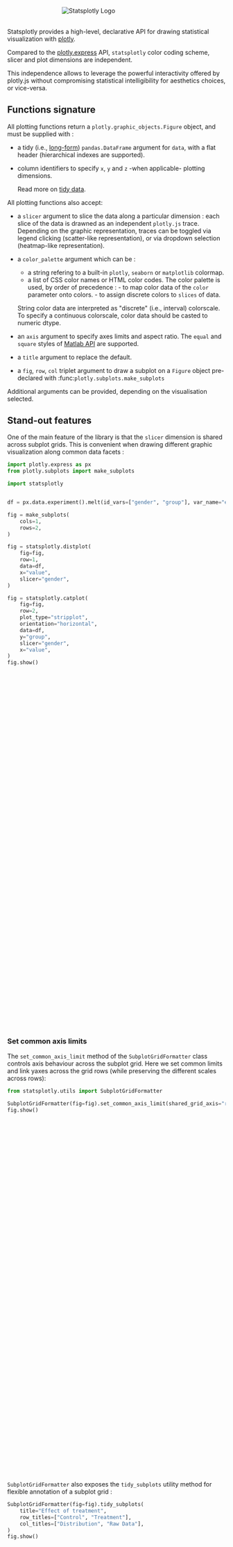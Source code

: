 <div style="width: 50%; margin: auto; margin-bottom: 1.9rem; margin-top: 1.9rem">
<picture>
  <source media="(prefers-color-scheme: dark)" srcset="_static/statsplotly_logo.png">
  <img alt="Statsplotly Logo" src="_static/statsplotly_logo.png">
</picture>
</div>

Statsplotly provides a high-level, declarative API for drawing statistical visualization with [plotly](https://plotly.com/).

Compared to the [plotly.express](https://plotly.com/python/plotly-express/) API, `statsplotly` color coding scheme, slicer and plot dimensions are independent.

This independence allows to leverage the powerful interactivity offered by plotly.js without compromising statistical intelligibility for aesthetics choices, or vice-versa.

## Functions signature

All plotting functions return a `plotly.graphic_objects.Figure` object, and must be supplied with :

- a tidy (i.e., [long-form](https://en.wikipedia.org/wiki/Wide_and_narrow_data)) `pandas.DataFrame` argument for `data`, with a flat header (hierarchical indexes are supported).
- column identifiers to specify `x`, `y` and `z` -when applicable- plotting dimensions.

    Read more on [tidy data](https://aeturrell.github.io/python4DS/data-tidy.html).

All plotting functions also accept:

- a `slicer` argument to slice the data along a particular dimension : each slice of the data is drawned as an independent `plotly.js` trace. Depending on the graphic representation, traces can be toggled via legend clicking (scatter-like representation), or via dropdown selection (heatmap-like representation).
- a `color_palette` argument which can be :

  - a string refering to a built-in `plotly`, `seaborn` or `matplotlib` colormap.
  - a list of CSS color names or HTML color codes.
    The color palette is used, by order of precedence : - to map color data of the `color` parameter onto colors. - to assign discrete colors to `slices` of data.

  String color data are interpreted as "discrete" (i.e., interval) colorscale. To specify a continuous colorscale, color data should be casted to numeric dtype.

- an `axis` argument to specify axes limits and aspect ratio. The `equal` and `square` styles of [Matlab API](https://fr.mathworks.com/help/matlab/ref/axis.html#buk989s-1-limits) are supported.
- a `title` argument to replace the default.
- a `fig`, `row`, `col` triplet argument to draw a subplot on a `Figure` object pre-declared with :func:`plotly.subplots.make_subplots`

Additional arguments can be provided, depending on the visualisation selected.

## Stand-out features

One of the main feature of the library is that the `slicer` dimension is shared across subplot grids. This is convenient when drawing different graphic visualization along common data facets :

```python
import plotly.express as px
from plotly.subplots import make_subplots

import statsplotly


df = px.data.experiment().melt(id_vars=["gender", "group"], var_name="experiment").set_index("group")

fig = make_subplots(
    cols=1,
    rows=2,
)

fig = statsplotly.distplot(
    fig=fig,
    row=1,
    data=df,
    x="value",
    slicer="gender",
)

fig = statsplotly.catplot(
    fig=fig,
    row=2,
    plot_type="stripplot",
    orientation="horizontal",
    data=df,
    y="group",
    slicer="gender",
    x="value",
)
fig.show()
```

<div>                        <script type="text/javascript">window.PlotlyConfig = {MathJaxConfig: 'local'};</script>
        <script charset="utf-8" src="https://cdn.plot.ly/plotly-2.29.1.min.js"></script>                <div id="bf8de040-0829-44a8-bf86-8f219838851c" class="plotly-graph-div" style="height:800px; width:100%;"></div>            <script type="text/javascript">                                    window.PLOTLYENV=window.PLOTLYENV || {};                                    if (document.getElementById("bf8de040-0829-44a8-bf86-8f219838851c")) {                    Plotly.newPlot(                        "bf8de040-0829-44a8-bf86-8f219838851c",                        [{"histnorm":"","hoverinfo":"all","legendgroup":"male","marker":{"color":"rgb(31, 119, 180)"},"name":"male distribution","opacity":0.5,"xbins":{"end":143.84643208361138,"size":14.789691,"start":25.528902727455872},"y":[96.87606524104424,87.10699272862477,115.41235439928084,103.73322930003812,92.99825424103256,108.59703912851718,106.68567646477835,99.36447339671628,93.0952189075527,105.60548763385378,115.1745293454008,90.53505148745876,99.16252467399494,104.84390950771105,79.91007596007512,105.86488743479735,111.57539596013696,110.8333387158032,95.34256875179256,94.49978699806825,103.97741353721,89.98571694680537,100.58494014361828,101.3205252320304,91.73999230125186,93.41794186205836,107.01998547962673,105.13793762581705,103.64300947168036,119.11313771972604,114.55578187212689,125.53691833259457,128.98211960060868,117.4908416284272,100.31935141294606,101.21513001268984,106.4738708421859,115.87027487805348,92.46744327013312,93.61647573375812,91.33176428280692,121.36550691186274,117.96705726440037,106.71264388984817,112.74449166670784,136.6736157228351,115.87117118675488,120.93374474771228,105.71129083938632,111.1253771258949,73.03319261806172,72.14029211350231,96.28039576038483,92.6733901151631,85.53334112377719,74.57665002405716,93.42960247255095,93.68353539266592,75.317582722818,98.61238234207067,43.801175752611606,81.38217435797954,56.94730371262592,143.84643208361138,25.528902727455872,55.15574459592456,81.13130127077808,112.34804577447116,89.65914020129773,122.96692500755688,119.81130284877877,91.76224286416664,88.39586580661535,73.73084439286063,64.26099304241377],"type":"histogram","xaxis":"x","yaxis":"y"},{"histnorm":"","hoverinfo":"all","legendgroup":"female","marker":{"color":"rgb(256, 127, 14)"},"name":"female distribution","opacity":0.5,"xbins":{"end":134.4989267139621,"size":12.281189,"start":60.81179285463617},"y":[87.30133583529452,106.650988962703,107.3273448045416,96.82862968379752,103.0370263885008,86.00067917492646,98.33722206969595,102.0848651185468,120.28494035137344,106.3602628726801,106.53182376731462,97.3724477688896,115.19093327622592,88.86870748537869,102.75674518465028,101.6406509148884,90.52597523832,103.86151675950492,101.3127213745742,115.28544529751144,93.02648850216076,99.19797691786115,100.28481061716067,99.17755784625103,95.41034685726756,129.60339543098098,94.01726233779416,134.4989267139621,118.28851360684462,113.49030757386136,102.8148302845022,120.66187625946849,96.76265139283652,128.10347266036626,99.20417350710404,107.28672680975174,103.45396742654022,102.76053814688797,99.895240748729,115.6401933040668,120.14042960264156,98.71650364377432,110.80555993405694,112.40253823162678,113.71706929679968,108.40115937104376,130.11109471859805,99.53759126542052,88.57072941909104,84.44832175269606,66.05655384860344,76.62440110809008,86.43129372481046,69.04800214309412,99.17539628161732,93.4909918341224,68.27452225629308,109.4336405768756,115.58696867308667,70.37381577213912,60.81179285463617,64.5680823183638,76.81854612272282,95.86144929579538,85.0183158666797,103.6598229404085,105.87651496636612,103.02493792432377,103.5323883381708,103.10058008500462,87.60512026902201,83.04163191003826,116.9537068983502,78.65504095998203,75.50599064359672],"type":"histogram","xaxis":"x","yaxis":"y"},{"hoverinfo":"x+y+name+text","legendgroup":"male","marker":{"color":"rgb(31, 119, 180)","coloraxis":"coloraxis","size":6.0},"mode":"markers","name":"male","x":[1.0402224043464043,0.9211417128472881,0.9764199122584014,0.9665281468588502,0.922768755509752,0.9777181471582713,0.9372232560925797,1.0836846224227341,1.01187928137985,1.060431163672859,1.112500093686332,0.942189774071427,1.0808537622525376,0.9918885511545963,1.0140922047395873,1.0201501886563284,0.968979897696278,0.978193840658111,0.980996672770159,1.0052837869851505,0.986422959874491,1.0255387091556658,1.041432763860902,0.9677696145368668,1.0595634097563844,1.0174227374066762,1.0078644065804254,1.0254539389601904,1.0109725910233909,1.0742952313645613,1.0124866723760684,0.9886531382414484,1.003771807355843,1.0047497248238904,1.0665095099710737,0.9296644004936105,0.9200562924264031,1.0310586224645235,0.9998434537540305,0.8950981574526353,0.9727369771773868,1.0434015236671628,0.8726055311327646,1.0327059108191212,0.9615903727389368,1.0362544747894045,0.9693473302956434,1.0566705156296425,0.9708748867854154,1.0276840172793489,1.071019356982821,0.966782912977656,1.0049233293756372,1.073342441338472,1.0796951923979583,1.0635184504787283,1.0838686881929995,1.0007865281286583,0.9904680461061102,0.9350641455051705,1.0199879920092072,0.9526728498319698,1.0127919570613737,1.0521562753347748,0.9547762023869224,1.0318233169628497,1.0302451568354347,1.0298853802549215,0.9648949748466827,0.9808685951372151,0.9708718363389228,0.9797068283918946,1.0171978990729087,0.961903846365835,1.0063789694576422],"y":[96.87606524104424,87.10699272862477,115.41235439928084,103.73322930003812,92.99825424103256,108.59703912851718,106.68567646477835,99.36447339671628,93.0952189075527,105.60548763385378,115.1745293454008,90.53505148745876,99.16252467399494,104.84390950771105,79.91007596007512,105.86488743479735,111.57539596013696,110.8333387158032,95.34256875179256,94.49978699806825,103.97741353721,89.98571694680537,100.58494014361828,101.3205252320304,91.73999230125186,93.41794186205836,107.01998547962673,105.13793762581705,103.64300947168036,119.11313771972604,114.55578187212689,125.53691833259457,128.98211960060868,117.4908416284272,100.31935141294606,101.21513001268984,106.4738708421859,115.87027487805348,92.46744327013312,93.61647573375812,91.33176428280692,121.36550691186274,117.96705726440037,106.71264388984817,112.74449166670784,136.6736157228351,115.87117118675488,120.93374474771228,105.71129083938632,111.1253771258949,73.03319261806172,72.14029211350231,96.28039576038483,92.6733901151631,85.53334112377719,74.57665002405716,93.42960247255095,93.68353539266592,75.317582722818,98.61238234207067,43.801175752611606,81.38217435797954,56.94730371262592,143.84643208361138,25.528902727455872,55.15574459592456,81.13130127077808,112.34804577447116,89.65914020129773,122.96692500755688,119.81130284877877,91.76224286416664,88.39586580661535,73.73084439286063,64.26099304241377],"type":"scatter","xaxis":"x2","yaxis":"y2"},{"hoverinfo":"x+y+name+text","legendgroup":"female","marker":{"color":"rgb(256, 127, 14)","coloraxis":"coloraxis","size":6.0},"mode":"markers","name":"female","x":[1.0333441013629006,0.9647559443655062,0.8635479678835931,1.0082574470181094,0.985045479113137,1.0526883607836846,1.0080613435615837,1.0397675363781858,0.9373860886319839,1.0305778457618155,0.9329166134060899,0.9968595597285057,1.0277133709233435,0.9449446185147176,1.0348883183375392,0.9449840572255526,0.9779873311698369,1.0068819832593074,0.971866984289114,1.0082517653889318,1.0056158860593034,0.9852477357774951,1.0503956043765021,0.960087701558005,1.0643325568142092,0.9536478046507297,1.0475457776181827,0.9484392773696623,1.0699654640684721,0.9281721988526274,0.9695601612147524,1.0167014964609036,1.0532826820326855,0.9598309233328051,0.996361419161437,0.9955081771406569,1.0646065941047054,1.009631417021316,0.9896956318224001,1.052355917108995,1.0679021957228358,0.9730454610517479,1.083058525589029,1.0036897411483992,1.0745988964574853,1.0067157846960144,0.9268935107622349,1.0009503770585122,1.0656687775485338,1.0872014139210886,1.027012803741615,1.0512376447063954,1.032524841901587,1.028357543008602,0.980043243368536,0.9840623091052936,1.0209129515516917,1.0068555465712408,1.0450178727192139,0.8799039041470524,0.9785004087479019,1.0550193017489362,0.9912393091061213,0.9401513430604111,0.9846045743611257,1.0242017245204031,0.9996729318189087,1.0477521107881318,0.9128514977322348,1.086803036406186,0.9564657128027236,0.9349506857668552,1.0139098463809066,0.9993510507524621,0.9402586880966708],"y":[87.30133583529452,106.650988962703,107.3273448045416,96.82862968379752,103.0370263885008,86.00067917492646,98.33722206969595,102.0848651185468,120.28494035137344,106.3602628726801,106.53182376731462,97.3724477688896,115.19093327622592,88.86870748537869,102.75674518465028,101.6406509148884,90.52597523832,103.86151675950492,101.3127213745742,115.28544529751144,93.02648850216076,99.19797691786115,100.28481061716067,99.17755784625103,95.41034685726756,129.60339543098098,94.01726233779416,134.4989267139621,118.28851360684462,113.49030757386136,102.8148302845022,120.66187625946849,96.76265139283652,128.10347266036626,99.20417350710404,107.28672680975174,103.45396742654022,102.76053814688797,99.895240748729,115.6401933040668,120.14042960264156,98.71650364377432,110.80555993405694,112.40253823162678,113.71706929679968,108.40115937104376,130.11109471859805,99.53759126542052,88.57072941909104,84.44832175269606,66.05655384860344,76.62440110809008,86.43129372481046,69.04800214309412,99.17539628161732,93.4909918341224,68.27452225629308,109.4336405768756,115.58696867308667,70.37381577213912,60.81179285463617,64.5680823183638,76.81854612272282,95.86144929579538,85.0183158666797,103.6598229404085,105.87651496636612,103.02493792432377,103.5323883381708,103.10058008500462,87.60512026902201,83.04163191003826,116.9537068983502,78.65504095998203,75.50599064359672],"type":"scatter","xaxis":"x2","yaxis":"y2"},{"histnorm":"","hoverinfo":"all","legendgroup":"male","marker":{"color":"rgb(31, 119, 180)"},"name":"male distribution","opacity":0.5,"xbins":{"end":137.7421034460475,"size":12.232997,"start":52.11112167838937},"y":[97.69131206443264,101.96789610675285,99.6172541280035,97.41300576349734,122.45771222849216,108.22082997242558,91.77160903135388,104.22003927060842,112.79439507221171,101.58409349079014,94.98263666330396,102.07570100045706,101.20197149116704,106.99313326342283,106.50911841835378,82.45375160201769,125.5204245339222,83.8308994934392,88.39280684001895,88.02583256666699,94.75344491514376,106.45557892554882,100.17749269798531,102.77062539939328,106.36240592567884,106.18791583747864,95.08891880671696,106.19263647197582,133.81460507676135,125.57402071454852,111.2655464432314,106.11835373702648,98.53000797317672,108.65787818177574,106.43997407520592,121.1716702929984,110.42502823706356,88.65923075825724,94.9336684921247,109.31644644934065,119.99866553631976,82.48071301855163,100.35633403365804,118.37686641258448,124.43908197971108,137.7421034460475,100.02567617575396,104.67370034744938,129.00227367829714,115.52238227700173,103.42270945298878,111.81685216636848,97.9614052031477,85.86631202379608,110.15293673867568,96.23192720552623,84.86622957834284,84.78250808783284,80.0527938687015,69.8017451924211,99.41949730696815,82.10664726913008,84.19773610407385,126.23854648453153,78.05352942296578,81.84612840166531,73.5436296499183,93.73716887483364,92.9848024432388,92.4851775911426,94.41014090268736,115.64157104921004,73.25099641056534,52.11112167838937,123.46968854252772],"type":"histogram","xaxis":"x3","yaxis":"y3","showlegend":false},{"histnorm":"","hoverinfo":"all","legendgroup":"female","marker":{"color":"rgb(256, 127, 14)"},"name":"female distribution","opacity":0.5,"xbins":{"end":143.68589169199117,"size":12.384289,"start":56.99587018931086},"y":[102.97815237236064,117.78402141130046,100.90801801849013,111.71546116211962,111.72093843245534,107.02254986229214,114.0102260806097,90.8419388241776,97.38937970522906,79.627960848754,96.78131630120166,113.34644089441548,102.15438485258844,79.42957481543229,116.57613978851472,103.47113336815175,90.21247438443784,104.89507698266064,100.51923728271925,108.21594141266117,105.41326143638526,106.53740176869354,108.15167224711271,108.1569641420406,94.2692372873789,93.8146817305033,115.39140402812605,98.49773453074349,143.68589169199117,97.29321087218584,107.32317041909052,113.19411909266884,129.77868819843576,93.97915042860836,126.39982636138508,127.24938650893672,114.28422515239596,112.09850718335584,102.10062558140578,106.18926547435316,106.97465225615018,90.0325909853458,103.2406397128152,89.408981677046,133.07129566591016,86.92391691963303,102.49887098636997,137.99435901344117,105.97154070236674,104.6510642690364,56.99587018931086,98.64938286937958,81.57649628140524,98.9968522988364,99.82865111091688,68.64741021134407,83.2783694811895,103.4072175445103,106.2872379688312,85.41912263305407,81.067194207433,114.0800090383604,96.88296557581286,105.39919358542934,89.43052556366084,99.3315284278933,94.68164053424204,113.1460990824864,91.39393639000464,110.2178377106918,91.16612042676972,89.8283252286509,105.05479181425382,64.52402923016913,92.38748987804956],"type":"histogram","xaxis":"x3","yaxis":"y3","showlegend":false},{"hoverinfo":"x+y+name+text","legendgroup":"male","marker":{"color":"rgb(31, 119, 180)","coloraxis":"coloraxis","size":6.0},"mode":"markers","name":"male","x":[0.9789331135738729,1.1423318198674242,0.9967445175035579,0.9867020400186427,0.9989502412080363,1.0132485451163116,0.9650330107807461,0.9819567814049408,1.0607415441091206,0.9596674659112415,1.0867416014530102,0.9968730103350184,0.8468918732161533,0.9313027818528448,1.0230515943182306,0.9872824038957083,1.0200643764113422,1.0772681815963476,0.9910830041307751,1.001487294402625,0.9826267230757872,1.0610796382350458,1.0604941750179353,1.0797939803234813,0.9327815802394087,1.0076577879748627,0.966001616413655,0.9671121164463726,1.0678976773327902,1.0473563106216264,0.9926406993099987,1.0134567668496721,0.9328616006480507,1.0095102477425,0.9482433553849235,0.9437947607046419,1.0093117668561422,0.9715462051335271,0.9687643389311129,1.0602289616142455,0.9770164364493734,1.036100579363926,1.0624169879207666,0.983213971552954,0.9434821168279537,0.9543185668992796,0.9708101787472834,0.9473898785360428,0.9617983404640186,0.9844929429806931,0.9719516582572612,0.9859906533584119,1.0153429613934353,0.9853998949009599,0.9341535711032383,1.0241726796974644,1.0180358059760926,1.0077451675134932,1.0047146342352435,1.0155148921916224,1.0575900639378721,1.1251967753472354,0.9981916797739742,1.00166592704615,0.9239465988083571,1.1532255352763885,1.0379077226900617,1.0955174941515324,1.015276389518546,0.9895856701013314,1.070657716987752,0.9957589084707763,1.0581990467214566,0.9258830193512622,0.9516879837055024],"y":[97.69131206443264,101.96789610675285,99.6172541280035,97.41300576349734,122.45771222849216,108.22082997242558,91.77160903135388,104.22003927060842,112.79439507221171,101.58409349079014,94.98263666330396,102.07570100045706,101.20197149116704,106.99313326342283,106.50911841835378,82.45375160201769,125.5204245339222,83.8308994934392,88.39280684001895,88.02583256666699,94.75344491514376,106.45557892554882,100.17749269798531,102.77062539939328,106.36240592567884,106.18791583747864,95.08891880671696,106.19263647197582,133.81460507676135,125.57402071454852,111.2655464432314,106.11835373702648,98.53000797317672,108.65787818177574,106.43997407520592,121.1716702929984,110.42502823706356,88.65923075825724,94.9336684921247,109.31644644934065,119.99866553631976,82.48071301855163,100.35633403365804,118.37686641258448,124.43908197971108,137.7421034460475,100.02567617575396,104.67370034744938,129.00227367829714,115.52238227700173,103.42270945298878,111.81685216636848,97.9614052031477,85.86631202379608,110.15293673867568,96.23192720552623,84.86622957834284,84.78250808783284,80.0527938687015,69.8017451924211,99.41949730696815,82.10664726913008,84.19773610407385,126.23854648453153,78.05352942296578,81.84612840166531,73.5436296499183,93.73716887483364,92.9848024432388,92.4851775911426,94.41014090268736,115.64157104921004,73.25099641056534,52.11112167838937,123.46968854252772],"type":"scatter","xaxis":"x4","yaxis":"y4","showlegend":false},{"hoverinfo":"x+y+name+text","legendgroup":"female","marker":{"color":"rgb(256, 127, 14)","coloraxis":"coloraxis","size":6.0},"mode":"markers","name":"female","x":[1.0155784196055997,0.9216167321979043,1.0090806865955402,0.9464275109987523,1.0513523379948189,1.078346558064625,1.0035139708211351,0.9998580467384549,0.9409855527784178,0.9384996117902572,0.9791325321853528,0.9995326735691725,1.0198837391250726,1.025413147693556,1.0103773104151144,0.9719740206438442,0.9424339597349647,1.051267914713832,1.1172256706814527,1.016458540159506,0.9935511690880651,1.129141947569759,1.0045404999870886,1.029137907794623,1.0493495581996077,1.0498223079193425,0.9547534464320768,0.9940959284772116,0.9709516322707038,0.9875258345641839,1.0884711785799408,0.9346966554536904,0.9975859721826159,1.0066817113604134,0.9601369933198666,1.0146966371843598,0.9823794096283619,0.9142425155951505,1.0633095174162137,1.00393626415043,0.9443148519800275,0.9785190241340138,1.0103695606771828,0.9520741937156182,0.9655518637789848,1.03466311401848,1.0135126262583842,1.0412283079796878,0.9343963104964812,1.081880569762153,1.0890568184813725,1.150393319558497,0.9112654562710576,1.0039081806793522,1.0120367988855468,1.009968991809317,1.0488217268750688,1.0920039446815448,0.9545064462888575,1.0012147094447683,1.025164898213249,1.0105023549616527,1.071050205848528,0.9289532997384002,0.9501733451528833,1.0183857554891376,1.0265627895322684,0.9851441380671888,0.9514514304227908,0.916808223270708,1.059826972884762,1.0190815184817283,1.0190935904166254,0.991233314446113,0.9862436219973774],"y":[102.97815237236064,117.78402141130046,100.90801801849013,111.71546116211962,111.72093843245534,107.02254986229214,114.0102260806097,90.8419388241776,97.38937970522906,79.627960848754,96.78131630120166,113.34644089441548,102.15438485258844,79.42957481543229,116.57613978851472,103.47113336815175,90.21247438443784,104.89507698266064,100.51923728271925,108.21594141266117,105.41326143638526,106.53740176869354,108.15167224711271,108.1569641420406,94.2692372873789,93.8146817305033,115.39140402812605,98.49773453074349,143.68589169199117,97.29321087218584,107.32317041909052,113.19411909266884,129.77868819843576,93.97915042860836,126.39982636138508,127.24938650893672,114.28422515239596,112.09850718335584,102.10062558140578,106.18926547435316,106.97465225615018,90.0325909853458,103.2406397128152,89.408981677046,133.07129566591016,86.92391691963303,102.49887098636997,137.99435901344117,105.97154070236674,104.6510642690364,56.99587018931086,98.64938286937958,81.57649628140524,98.9968522988364,99.82865111091688,68.64741021134407,83.2783694811895,103.4072175445103,106.2872379688312,85.41912263305407,81.067194207433,114.0800090383604,96.88296557581286,105.39919358542934,89.43052556366084,99.3315284278933,94.68164053424204,113.1460990824864,91.39393639000464,110.2178377106918,91.16612042676972,89.8283252286509,105.05479181425382,64.52402923016913,92.38748987804956],"type":"scatter","xaxis":"x4","yaxis":"y4","showlegend":false}],                        {"template":{"data":{"scatter":[{"type":"scatter"}]}},"xaxis":{"anchor":"y","domain":[0.0,0.81],"title":{"text":"Count","font":{"family":"Arial","size":20}},"tickfont":{"family":"Arial","size":18},"automargin":true},"yaxis":{"anchor":"x","domain":[0.575,1.0],"title":{"text":"Value","font":{"family":"Arial","size":20}},"tickfont":{"family":"Arial","size":18},"automargin":true},"xaxis2":{"anchor":"y2","domain":[0.91,1.0],"title":{"text":"Group","font":{"family":"Arial","size":20}},"tickfont":{"family":"Arial","size":18},"tickmode":"array","tickvals":[1.0],"ticktext":["control"],"automargin":true},"yaxis2":{"anchor":"x2","domain":[0.575,1.0],"title":{"text":"Value","font":{"family":"Arial","size":20}},"tickfont":{"family":"Arial","size":18},"automargin":true},"xaxis3":{"anchor":"y3","domain":[0.0,0.81],"title":{"text":"Count","font":{"family":"Arial","size":20}},"tickfont":{"family":"Arial","size":18},"automargin":true},"yaxis3":{"anchor":"x3","domain":[0.0,0.425],"title":{"text":"Value","font":{"family":"Arial","size":20}},"tickfont":{"family":"Arial","size":18},"automargin":true},"xaxis4":{"anchor":"y4","domain":[0.91,1.0],"title":{"text":"Group","font":{"family":"Arial","size":20}},"tickfont":{"family":"Arial","size":18},"tickmode":"array","tickvals":[1.0],"ticktext":["treatment"],"automargin":true},"yaxis4":{"anchor":"x4","domain":[0.0,0.425],"title":{"text":"Value","font":{"family":"Arial","size":20}},"tickfont":{"family":"Arial","size":18},"automargin":true},"hovermode":"closest","title":{"text":"Value vs Group Per Gender"},"barmode":"overlay","coloraxis":{"colorbar":{}},"boxmode":"group","violinmode":"group","height":800},                        {"responsive": true}                    )                };                            </script>        </div>

<br/>

### Set common axis limits

The `set_common_axis_limit` method of the `SubplotGridFormatter` class controls axis behaviour across the subplot grid. Here we set common limits and link yaxes across the grid rows (while preserving the different scales across rows):

```python
from statsplotly.utils import SubplotGridFormatter

SubplotGridFormatter(fig=fig).set_common_axis_limit(shared_grid_axis="rows", link_axes=True)
fig.show()
```

<div>                        <script type="text/javascript">window.PlotlyConfig = {MathJaxConfig: 'local'};</script>
        <script charset="utf-8" src="https://cdn.plot.ly/plotly-2.29.1.min.js"></script>                <div id="6546217e-c275-48ff-89a7-9002dde22053" class="plotly-graph-div" style="height:800px; width:100%;"></div>            <script type="text/javascript">                                    window.PLOTLYENV=window.PLOTLYENV || {};                                    if (document.getElementById("6546217e-c275-48ff-89a7-9002dde22053")) {                    Plotly.newPlot(                        "6546217e-c275-48ff-89a7-9002dde22053",                        [{"histnorm":"","hoverinfo":"all","legendgroup":"male","marker":{"color":"rgb(31, 119, 180)"},"name":"male distribution","opacity":0.5,"xbins":{"end":143.84643208361138,"size":14.789691,"start":25.528902727455872},"y":[96.87606524104424,87.10699272862477,115.41235439928084,103.73322930003812,92.99825424103256,108.59703912851718,106.68567646477835,99.36447339671628,93.0952189075527,105.60548763385378,115.1745293454008,90.53505148745876,99.16252467399494,104.84390950771105,79.91007596007512,105.86488743479735,111.57539596013696,110.8333387158032,95.34256875179256,94.49978699806825,103.97741353721,89.98571694680537,100.58494014361828,101.3205252320304,91.73999230125186,93.41794186205836,107.01998547962673,105.13793762581705,103.64300947168036,119.11313771972604,114.55578187212689,125.53691833259457,128.98211960060868,117.4908416284272,100.31935141294606,101.21513001268984,106.4738708421859,115.87027487805348,92.46744327013312,93.61647573375812,91.33176428280692,121.36550691186274,117.96705726440037,106.71264388984817,112.74449166670784,136.6736157228351,115.87117118675488,120.93374474771228,105.71129083938632,111.1253771258949,73.03319261806172,72.14029211350231,96.28039576038483,92.6733901151631,85.53334112377719,74.57665002405716,93.42960247255095,93.68353539266592,75.317582722818,98.61238234207067,43.801175752611606,81.38217435797954,56.94730371262592,143.84643208361138,25.528902727455872,55.15574459592456,81.13130127077808,112.34804577447116,89.65914020129773,122.96692500755688,119.81130284877877,91.76224286416664,88.39586580661535,73.73084439286063,64.26099304241377],"type":"histogram","xaxis":"x","yaxis":"y"},{"histnorm":"","hoverinfo":"all","legendgroup":"female","marker":{"color":"rgb(256, 127, 14)"},"name":"female distribution","opacity":0.5,"xbins":{"end":134.4989267139621,"size":12.281189,"start":60.81179285463617},"y":[87.30133583529452,106.650988962703,107.3273448045416,96.82862968379752,103.0370263885008,86.00067917492646,98.33722206969595,102.0848651185468,120.28494035137344,106.3602628726801,106.53182376731462,97.3724477688896,115.19093327622592,88.86870748537869,102.75674518465028,101.6406509148884,90.52597523832,103.86151675950492,101.3127213745742,115.28544529751144,93.02648850216076,99.19797691786115,100.28481061716067,99.17755784625103,95.41034685726756,129.60339543098098,94.01726233779416,134.4989267139621,118.28851360684462,113.49030757386136,102.8148302845022,120.66187625946849,96.76265139283652,128.10347266036626,99.20417350710404,107.28672680975174,103.45396742654022,102.76053814688797,99.895240748729,115.6401933040668,120.14042960264156,98.71650364377432,110.80555993405694,112.40253823162678,113.71706929679968,108.40115937104376,130.11109471859805,99.53759126542052,88.57072941909104,84.44832175269606,66.05655384860344,76.62440110809008,86.43129372481046,69.04800214309412,99.17539628161732,93.4909918341224,68.27452225629308,109.4336405768756,115.58696867308667,70.37381577213912,60.81179285463617,64.5680823183638,76.81854612272282,95.86144929579538,85.0183158666797,103.6598229404085,105.87651496636612,103.02493792432377,103.5323883381708,103.10058008500462,87.60512026902201,83.04163191003826,116.9537068983502,78.65504095998203,75.50599064359672],"type":"histogram","xaxis":"x","yaxis":"y"},{"hoverinfo":"x+y+name+text","legendgroup":"male","marker":{"color":"rgb(31, 119, 180)","coloraxis":"coloraxis","size":6.0},"mode":"markers","name":"male","x":[0.941179613667227,1.0697341550021653,1.0085794721363766,1.0486650848694001,0.9939688404464492,0.9798793381018044,0.9635464530446199,1.0028634538824361,1.0991511954747077,1.026410289288505,0.9960712868716377,1.0134975929836847,1.0510682525561506,0.9735912982261489,1.0282417456423845,1.028838627848754,0.9822563789392738,0.9851064223992834,0.9565505685094967,1.0183691705237063,1.0249915682775104,0.9779895287692353,0.9808847069921022,1.0915580343457998,1.009670554073723,0.9307402684216456,0.9734490677007238,1.0410550050548504,1.033033586546096,0.9377996531013173,1.0248265649738022,1.0841446007738722,1.0460920174413395,0.9728216011614603,0.9360190313977289,0.9663357909711654,0.9806105523452273,1.0212487543684523,1.023687065694427,1.017710664168084,1.03856073211616,0.9200162099087443,0.9866498836638237,0.911771633762751,0.9128632953858781,1.052106802514992,1.0634620415431875,0.9573849739993644,1.0947357059911487,0.9592815509563715,1.12171330175364,0.9756288241378399,0.9649690999148117,0.993888173387613,1.0135735516298972,1.0659141887118122,1.032772694494088,1.0366896486187738,0.9896431707838653,1.0514495486399538,1.058864555434272,0.9146976949756435,1.0846959121736521,1.0166098981646612,0.961600007760456,0.9866727925736853,1.0240471219739717,0.9614940537785479,1.0308190665429846,0.9786179567028337,0.9945488506176864,0.9862952644160414,0.9894786843380744,0.9418695859740145,1.015155525637409],"y":[96.87606524104424,87.10699272862477,115.41235439928084,103.73322930003812,92.99825424103256,108.59703912851718,106.68567646477835,99.36447339671628,93.0952189075527,105.60548763385378,115.1745293454008,90.53505148745876,99.16252467399494,104.84390950771105,79.91007596007512,105.86488743479735,111.57539596013696,110.8333387158032,95.34256875179256,94.49978699806825,103.97741353721,89.98571694680537,100.58494014361828,101.3205252320304,91.73999230125186,93.41794186205836,107.01998547962673,105.13793762581705,103.64300947168036,119.11313771972604,114.55578187212689,125.53691833259457,128.98211960060868,117.4908416284272,100.31935141294606,101.21513001268984,106.4738708421859,115.87027487805348,92.46744327013312,93.61647573375812,91.33176428280692,121.36550691186274,117.96705726440037,106.71264388984817,112.74449166670784,136.6736157228351,115.87117118675488,120.93374474771228,105.71129083938632,111.1253771258949,73.03319261806172,72.14029211350231,96.28039576038483,92.6733901151631,85.53334112377719,74.57665002405716,93.42960247255095,93.68353539266592,75.317582722818,98.61238234207067,43.801175752611606,81.38217435797954,56.94730371262592,143.84643208361138,25.528902727455872,55.15574459592456,81.13130127077808,112.34804577447116,89.65914020129773,122.96692500755688,119.81130284877877,91.76224286416664,88.39586580661535,73.73084439286063,64.26099304241377],"type":"scatter","xaxis":"x2","yaxis":"y2"},{"hoverinfo":"x+y+name+text","legendgroup":"female","marker":{"color":"rgb(256, 127, 14)","coloraxis":"coloraxis","size":6.0},"mode":"markers","name":"female","x":[0.9481222888019684,1.0586183923473247,0.9441797909677226,1.0301353127811976,1.022007701519867,0.9964039370509139,1.0155903222016764,1.1335399941619837,1.0866484160650378,1.0209435259124304,0.999887450962712,1.0674779393349099,0.9755711442169881,1.017405870449256,0.9584968606030743,1.0043958730030975,0.9453444971134534,0.9581347357428902,1.013971163118995,1.0009914390685148,0.9955772539152359,1.0626579663747222,1.0624368521176533,1.0072786034514196,1.0194671934283634,1.0140662095025061,1.0240285134264755,1.0233414847319104,0.9958086764600301,0.990320859959822,0.9807433196295305,0.9736210358150541,0.974636312751416,0.9164816364294592,1.0106852082120252,1.0119203338250253,1.003622992336626,0.9340270352894392,1.0436970225574609,0.9913393741024323,0.967399293722818,1.0081210214141636,1.0134891373080894,0.9651015498483582,1.10643989921165,1.0365352506976149,1.0230006220816181,0.9257106922310697,1.0382779685394545,1.0648906297936507,0.9790878516743808,0.9312156775558773,0.9943325176848504,1.0371995712165625,1.0315338590611824,0.9757299936021787,1.0271003539766883,1.0194540947435398,0.9766466142326687,1.0342673457430733,1.0053745862753927,0.9861519145007861,0.9693744764332981,0.9747057097656231,0.9911521206555574,0.9484436805748594,0.9749786342438261,1.005133919764563,1.0284668822655225,1.0527822770089832,1.0632408127414676,1.0156919517185987,1.004634442739868,1.0908038636124298,0.9886701454040769],"y":[87.30133583529452,106.650988962703,107.3273448045416,96.82862968379752,103.0370263885008,86.00067917492646,98.33722206969595,102.0848651185468,120.28494035137344,106.3602628726801,106.53182376731462,97.3724477688896,115.19093327622592,88.86870748537869,102.75674518465028,101.6406509148884,90.52597523832,103.86151675950492,101.3127213745742,115.28544529751144,93.02648850216076,99.19797691786115,100.28481061716067,99.17755784625103,95.41034685726756,129.60339543098098,94.01726233779416,134.4989267139621,118.28851360684462,113.49030757386136,102.8148302845022,120.66187625946849,96.76265139283652,128.10347266036626,99.20417350710404,107.28672680975174,103.45396742654022,102.76053814688797,99.895240748729,115.6401933040668,120.14042960264156,98.71650364377432,110.80555993405694,112.40253823162678,113.71706929679968,108.40115937104376,130.11109471859805,99.53759126542052,88.57072941909104,84.44832175269606,66.05655384860344,76.62440110809008,86.43129372481046,69.04800214309412,99.17539628161732,93.4909918341224,68.27452225629308,109.4336405768756,115.58696867308667,70.37381577213912,60.81179285463617,64.5680823183638,76.81854612272282,95.86144929579538,85.0183158666797,103.6598229404085,105.87651496636612,103.02493792432377,103.5323883381708,103.10058008500462,87.60512026902201,83.04163191003826,116.9537068983502,78.65504095998203,75.50599064359672],"type":"scatter","xaxis":"x2","yaxis":"y2"},{"histnorm":"","hoverinfo":"all","legendgroup":"male","marker":{"color":"rgb(31, 119, 180)"},"name":"male distribution","opacity":0.5,"xbins":{"end":137.7421034460475,"size":12.232997,"start":52.11112167838937},"y":[97.69131206443264,101.96789610675285,99.6172541280035,97.41300576349734,122.45771222849216,108.22082997242558,91.77160903135388,104.22003927060842,112.79439507221171,101.58409349079014,94.98263666330396,102.07570100045706,101.20197149116704,106.99313326342283,106.50911841835378,82.45375160201769,125.5204245339222,83.8308994934392,88.39280684001895,88.02583256666699,94.75344491514376,106.45557892554882,100.17749269798531,102.77062539939328,106.36240592567884,106.18791583747864,95.08891880671696,106.19263647197582,133.81460507676135,125.57402071454852,111.2655464432314,106.11835373702648,98.53000797317672,108.65787818177574,106.43997407520592,121.1716702929984,110.42502823706356,88.65923075825724,94.9336684921247,109.31644644934065,119.99866553631976,82.48071301855163,100.35633403365804,118.37686641258448,124.43908197971108,137.7421034460475,100.02567617575396,104.67370034744938,129.00227367829714,115.52238227700173,103.42270945298878,111.81685216636848,97.9614052031477,85.86631202379608,110.15293673867568,96.23192720552623,84.86622957834284,84.78250808783284,80.0527938687015,69.8017451924211,99.41949730696815,82.10664726913008,84.19773610407385,126.23854648453153,78.05352942296578,81.84612840166531,73.5436296499183,93.73716887483364,92.9848024432388,92.4851775911426,94.41014090268736,115.64157104921004,73.25099641056534,52.11112167838937,123.46968854252772],"type":"histogram","xaxis":"x3","yaxis":"y3","showlegend":false},{"histnorm":"","hoverinfo":"all","legendgroup":"female","marker":{"color":"rgb(256, 127, 14)"},"name":"female distribution","opacity":0.5,"xbins":{"end":143.68589169199117,"size":12.384289,"start":56.99587018931086},"y":[102.97815237236064,117.78402141130046,100.90801801849013,111.71546116211962,111.72093843245534,107.02254986229214,114.0102260806097,90.8419388241776,97.38937970522906,79.627960848754,96.78131630120166,113.34644089441548,102.15438485258844,79.42957481543229,116.57613978851472,103.47113336815175,90.21247438443784,104.89507698266064,100.51923728271925,108.21594141266117,105.41326143638526,106.53740176869354,108.15167224711271,108.1569641420406,94.2692372873789,93.8146817305033,115.39140402812605,98.49773453074349,143.68589169199117,97.29321087218584,107.32317041909052,113.19411909266884,129.77868819843576,93.97915042860836,126.39982636138508,127.24938650893672,114.28422515239596,112.09850718335584,102.10062558140578,106.18926547435316,106.97465225615018,90.0325909853458,103.2406397128152,89.408981677046,133.07129566591016,86.92391691963303,102.49887098636997,137.99435901344117,105.97154070236674,104.6510642690364,56.99587018931086,98.64938286937958,81.57649628140524,98.9968522988364,99.82865111091688,68.64741021134407,83.2783694811895,103.4072175445103,106.2872379688312,85.41912263305407,81.067194207433,114.0800090383604,96.88296557581286,105.39919358542934,89.43052556366084,99.3315284278933,94.68164053424204,113.1460990824864,91.39393639000464,110.2178377106918,91.16612042676972,89.8283252286509,105.05479181425382,64.52402923016913,92.38748987804956],"type":"histogram","xaxis":"x3","yaxis":"y3","showlegend":false},{"hoverinfo":"x+y+name+text","legendgroup":"male","marker":{"color":"rgb(31, 119, 180)","coloraxis":"coloraxis","size":6.0},"mode":"markers","name":"male","x":[0.9574599470629699,0.9598565930224636,1.0170593038463382,0.9498568342481187,1.0147548575038914,0.9403191819567964,1.045585770529892,0.9875774426917596,1.0926263699332162,1.0401340482261623,1.0178876596679236,1.0621003663525128,0.9627471761593153,0.9120326616757126,0.9797885602334956,1.0629871030783873,0.9160661182255327,1.0361207587498864,1.0516817219871144,0.9910031855411212,1.0117417481422222,1.0563061173485595,1.0089376444962141,0.9538012157093592,0.8681690913478858,1.0020644435981811,0.9417621921053911,0.960466119611455,0.9787450455764072,1.0081436010155924,0.9094915819800451,1.0309186185030108,1.0019976192640978,1.1102458497199112,1.0112273637912836,0.9722720855078024,1.0380412206320104,1.048190343788034,1.009938247569472,0.9293468557492903,0.9250452726187015,1.0100154927370077,1.0104964255391244,0.9577083424859296,1.0817799782606594,1.033019601727436,0.9990223685885111,1.021122786884966,0.9893488025558763,1.0481104422268739,1.0183914719791598,0.9588633506092806,1.0136100119144937,1.016234702952448,0.9155948427223581,0.971505157944257,0.9874433355588198,1.0182171734330072,1.0263122191028877,1.0502249308765232,0.9830585784653373,1.0271358148365146,0.9769804144946422,0.9580472239091951,1.027369121137872,1.0595388594690063,0.9423425342977669,1.09738536365236,1.0162322321179722,0.9941697855695991,1.0205060375051884,1.005104381519467,0.9819183350919409,0.9011052099386221,1.01134176417692],"y":[97.69131206443264,101.96789610675285,99.6172541280035,97.41300576349734,122.45771222849216,108.22082997242558,91.77160903135388,104.22003927060842,112.79439507221171,101.58409349079014,94.98263666330396,102.07570100045706,101.20197149116704,106.99313326342283,106.50911841835378,82.45375160201769,125.5204245339222,83.8308994934392,88.39280684001895,88.02583256666699,94.75344491514376,106.45557892554882,100.17749269798531,102.77062539939328,106.36240592567884,106.18791583747864,95.08891880671696,106.19263647197582,133.81460507676135,125.57402071454852,111.2655464432314,106.11835373702648,98.53000797317672,108.65787818177574,106.43997407520592,121.1716702929984,110.42502823706356,88.65923075825724,94.9336684921247,109.31644644934065,119.99866553631976,82.48071301855163,100.35633403365804,118.37686641258448,124.43908197971108,137.7421034460475,100.02567617575396,104.67370034744938,129.00227367829714,115.52238227700173,103.42270945298878,111.81685216636848,97.9614052031477,85.86631202379608,110.15293673867568,96.23192720552623,84.86622957834284,84.78250808783284,80.0527938687015,69.8017451924211,99.41949730696815,82.10664726913008,84.19773610407385,126.23854648453153,78.05352942296578,81.84612840166531,73.5436296499183,93.73716887483364,92.9848024432388,92.4851775911426,94.41014090268736,115.64157104921004,73.25099641056534,52.11112167838937,123.46968854252772],"type":"scatter","xaxis":"x4","yaxis":"y4","showlegend":false},{"hoverinfo":"x+y+name+text","legendgroup":"female","marker":{"color":"rgb(256, 127, 14)","coloraxis":"coloraxis","size":6.0},"mode":"markers","name":"female","x":[1.044248149551298,1.0142306964916397,1.0391166143774562,0.9732182212215668,1.06249266552521,1.0743665105349014,1.0022701208427238,0.9532095586274525,1.0346743520215276,0.9828910676269527,1.042858383744598,0.904988578333107,1.040310594142421,0.9866672479977506,1.0002174335644147,1.0081156146596377,0.9120325888344919,1.0116725186210889,1.0250151846142286,1.031425023217304,1.1276664356816477,0.9847732795506631,1.0059284460063274,0.983547666989664,1.027581345534696,0.934151929854786,0.9234130562716751,1.0030334768814069,1.0705886222597696,1.0218845736811928,1.0461922212461945,0.9762996577157217,0.8966652468027702,1.049846992577626,1.0491652863971015,0.9743118116933409,0.9594551869553699,1.0283250200544134,0.9167872936881536,1.0005101276790809,1.023214530166838,1.0284584224971662,0.9923281555248971,0.9612724380665133,1.0992005718145927,0.9403952042790986,1.0068871584395984,1.03937491615919,0.97826792568994,0.9661358598664738,0.9439470745725119,1.0273666458930415,0.944031235823444,1.069687783672659,1.0001602765163766,1.0431702581542148,1.0301313923063224,1.0752561851527997,1.0755785210853923,1.0303290759073156,0.9999451898796833,0.9794676532737432,0.9613699761024541,1.0548054038242412,1.0569701968367304,1.0326784540730343,0.9494460847464898,0.9571092785495009,1.0033786462981011,1.088353808193392,0.977548069164625,1.1184252307024591,0.9890704815847723,0.9566639971925234,1.021574044075876],"y":[102.97815237236064,117.78402141130046,100.90801801849013,111.71546116211962,111.72093843245534,107.02254986229214,114.0102260806097,90.8419388241776,97.38937970522906,79.627960848754,96.78131630120166,113.34644089441548,102.15438485258844,79.42957481543229,116.57613978851472,103.47113336815175,90.21247438443784,104.89507698266064,100.51923728271925,108.21594141266117,105.41326143638526,106.53740176869354,108.15167224711271,108.1569641420406,94.2692372873789,93.8146817305033,115.39140402812605,98.49773453074349,143.68589169199117,97.29321087218584,107.32317041909052,113.19411909266884,129.77868819843576,93.97915042860836,126.39982636138508,127.24938650893672,114.28422515239596,112.09850718335584,102.10062558140578,106.18926547435316,106.97465225615018,90.0325909853458,103.2406397128152,89.408981677046,133.07129566591016,86.92391691963303,102.49887098636997,137.99435901344117,105.97154070236674,104.6510642690364,56.99587018931086,98.64938286937958,81.57649628140524,98.9968522988364,99.82865111091688,68.64741021134407,83.2783694811895,103.4072175445103,106.2872379688312,85.41912263305407,81.067194207433,114.0800090383604,96.88296557581286,105.39919358542934,89.43052556366084,99.3315284278933,94.68164053424204,113.1460990824864,91.39393639000464,110.2178377106918,91.16612042676972,89.8283252286509,105.05479181425382,64.52402923016913,92.38748987804956],"type":"scatter","xaxis":"x4","yaxis":"y4","showlegend":false}],                        {"template":{"data":{"scatter":[{"type":"scatter"}]}},"xaxis":{"anchor":"y","domain":[0.0,0.81],"title":{"text":"Count","font":{"family":"Arial","size":20}},"tickfont":{"family":"Arial","size":18},"automargin":true},"yaxis":{"anchor":"x","domain":[0.575,1.0],"title":{"text":"Value","font":{"family":"Arial","size":20}},"tickfont":{"family":"Arial","size":18},"automargin":true,"range":[22.976012454710286,158.23107529197253],"matches":"y2"},"xaxis2":{"anchor":"y2","domain":[0.91,1.0],"title":{"text":"Group","font":{"family":"Arial","size":20}},"tickfont":{"family":"Arial","size":18},"tickmode":"array","tickvals":[1.0],"ticktext":["control"],"automargin":true},"yaxis2":{"anchor":"x2","domain":[0.575,1.0],"title":{"text":"Value","font":{"family":"Arial","size":20}},"tickfont":{"family":"Arial","size":18},"automargin":true,"range":[22.976012454710286,158.23107529197253],"matches":"y2"},"xaxis3":{"anchor":"y3","domain":[0.0,0.81],"title":{"text":"Count","font":{"family":"Arial","size":20}},"tickfont":{"family":"Arial","size":18},"automargin":true},"yaxis3":{"anchor":"x3","domain":[0.0,0.425],"title":{"text":"Value","font":{"family":"Arial","size":20}},"tickfont":{"family":"Arial","size":18},"automargin":true,"range":[46.90000951055043,158.0544808611903],"matches":"y4"},"xaxis4":{"anchor":"y4","domain":[0.91,1.0],"title":{"text":"Group","font":{"family":"Arial","size":20}},"tickfont":{"family":"Arial","size":18},"tickmode":"array","tickvals":[1.0],"ticktext":["treatment"],"automargin":true},"yaxis4":{"anchor":"x4","domain":[0.0,0.425],"title":{"text":"Value","font":{"family":"Arial","size":20}},"tickfont":{"family":"Arial","size":18},"automargin":true,"range":[46.90000951055043,158.0544808611903],"matches":"y4"},"hovermode":"closest","title":{"text":"Value vs Group Per Gender"},"barmode":"overlay","coloraxis":{"colorbar":{}},"boxmode":"group","violinmode":"group","height":800},                        {"responsive": true}                    )                };                            </script>        </div>

<br/>

`SubplotGridFormatter` also exposes the `tidy_subplots` utility method for flexible annotation of a subplot grid :

```python
SubplotGridFormatter(fig=fig).tidy_subplots(
    title="Effect of treatment",
    row_titles=["Control", "Treatment"],
    col_titles=["Distribution", "Raw Data"],
)
fig.show()
```

<div>                        <script type="text/javascript">window.PlotlyConfig = {MathJaxConfig: 'local'};</script>
        <script charset="utf-8" src="https://cdn.plot.ly/plotly-2.29.1.min.js"></script>                <div id="60b9b2b2-bf7d-4226-bd3b-cbf9d488b297" class="plotly-graph-div" style="height:800px; width:100%;"></div>            <script type="text/javascript">                                    window.PLOTLYENV=window.PLOTLYENV || {};                                    if (document.getElementById("60b9b2b2-bf7d-4226-bd3b-cbf9d488b297")) {                    Plotly.newPlot(                        "60b9b2b2-bf7d-4226-bd3b-cbf9d488b297",                        [{"histnorm":"","hoverinfo":"all","legendgroup":"male","marker":{"color":"rgb(31, 119, 180)"},"name":"male distribution","opacity":0.5,"xbins":{"end":143.84643208361138,"size":14.789691,"start":25.528902727455872},"y":[96.87606524104424,87.10699272862477,115.41235439928084,103.73322930003812,92.99825424103256,108.59703912851718,106.68567646477835,99.36447339671628,93.0952189075527,105.60548763385378,115.1745293454008,90.53505148745876,99.16252467399494,104.84390950771105,79.91007596007512,105.86488743479735,111.57539596013696,110.8333387158032,95.34256875179256,94.49978699806825,103.97741353721,89.98571694680537,100.58494014361828,101.3205252320304,91.73999230125186,93.41794186205836,107.01998547962673,105.13793762581705,103.64300947168036,119.11313771972604,114.55578187212689,125.53691833259457,128.98211960060868,117.4908416284272,100.31935141294606,101.21513001268984,106.4738708421859,115.87027487805348,92.46744327013312,93.61647573375812,91.33176428280692,121.36550691186274,117.96705726440037,106.71264388984817,112.74449166670784,136.6736157228351,115.87117118675488,120.93374474771228,105.71129083938632,111.1253771258949,73.03319261806172,72.14029211350231,96.28039576038483,92.6733901151631,85.53334112377719,74.57665002405716,93.42960247255095,93.68353539266592,75.317582722818,98.61238234207067,43.801175752611606,81.38217435797954,56.94730371262592,143.84643208361138,25.528902727455872,55.15574459592456,81.13130127077808,112.34804577447116,89.65914020129773,122.96692500755688,119.81130284877877,91.76224286416664,88.39586580661535,73.73084439286063,64.26099304241377],"type":"histogram","xaxis":"x","yaxis":"y"},{"histnorm":"","hoverinfo":"all","legendgroup":"female","marker":{"color":"rgb(256, 127, 14)"},"name":"female distribution","opacity":0.5,"xbins":{"end":134.4989267139621,"size":12.281189,"start":60.81179285463617},"y":[87.30133583529452,106.650988962703,107.3273448045416,96.82862968379752,103.0370263885008,86.00067917492646,98.33722206969595,102.0848651185468,120.28494035137344,106.3602628726801,106.53182376731462,97.3724477688896,115.19093327622592,88.86870748537869,102.75674518465028,101.6406509148884,90.52597523832,103.86151675950492,101.3127213745742,115.28544529751144,93.02648850216076,99.19797691786115,100.28481061716067,99.17755784625103,95.41034685726756,129.60339543098098,94.01726233779416,134.4989267139621,118.28851360684462,113.49030757386136,102.8148302845022,120.66187625946849,96.76265139283652,128.10347266036626,99.20417350710404,107.28672680975174,103.45396742654022,102.76053814688797,99.895240748729,115.6401933040668,120.14042960264156,98.71650364377432,110.80555993405694,112.40253823162678,113.71706929679968,108.40115937104376,130.11109471859805,99.53759126542052,88.57072941909104,84.44832175269606,66.05655384860344,76.62440110809008,86.43129372481046,69.04800214309412,99.17539628161732,93.4909918341224,68.27452225629308,109.4336405768756,115.58696867308667,70.37381577213912,60.81179285463617,64.5680823183638,76.81854612272282,95.86144929579538,85.0183158666797,103.6598229404085,105.87651496636612,103.02493792432377,103.5323883381708,103.10058008500462,87.60512026902201,83.04163191003826,116.9537068983502,78.65504095998203,75.50599064359672],"type":"histogram","xaxis":"x","yaxis":"y"},{"hoverinfo":"x+y+name+text","legendgroup":"male","marker":{"color":"rgb(31, 119, 180)","coloraxis":"coloraxis","size":6.0},"mode":"markers","name":"male","x":[1.0402224043464043,0.9211417128472881,0.9764199122584014,0.9665281468588502,0.922768755509752,0.9777181471582713,0.9372232560925797,1.0836846224227341,1.01187928137985,1.060431163672859,1.112500093686332,0.942189774071427,1.0808537622525376,0.9918885511545963,1.0140922047395873,1.0201501886563284,0.968979897696278,0.978193840658111,0.980996672770159,1.0052837869851505,0.986422959874491,1.0255387091556658,1.041432763860902,0.9677696145368668,1.0595634097563844,1.0174227374066762,1.0078644065804254,1.0254539389601904,1.0109725910233909,1.0742952313645613,1.0124866723760684,0.9886531382414484,1.003771807355843,1.0047497248238904,1.0665095099710737,0.9296644004936105,0.9200562924264031,1.0310586224645235,0.9998434537540305,0.8950981574526353,0.9727369771773868,1.0434015236671628,0.8726055311327646,1.0327059108191212,0.9615903727389368,1.0362544747894045,0.9693473302956434,1.0566705156296425,0.9708748867854154,1.0276840172793489,1.071019356982821,0.966782912977656,1.0049233293756372,1.073342441338472,1.0796951923979583,1.0635184504787283,1.0838686881929995,1.0007865281286583,0.9904680461061102,0.9350641455051705,1.0199879920092072,0.9526728498319698,1.0127919570613737,1.0521562753347748,0.9547762023869224,1.0318233169628497,1.0302451568354347,1.0298853802549215,0.9648949748466827,0.9808685951372151,0.9708718363389228,0.9797068283918946,1.0171978990729087,0.961903846365835,1.0063789694576422],"y":[96.87606524104424,87.10699272862477,115.41235439928084,103.73322930003812,92.99825424103256,108.59703912851718,106.68567646477835,99.36447339671628,93.0952189075527,105.60548763385378,115.1745293454008,90.53505148745876,99.16252467399494,104.84390950771105,79.91007596007512,105.86488743479735,111.57539596013696,110.8333387158032,95.34256875179256,94.49978699806825,103.97741353721,89.98571694680537,100.58494014361828,101.3205252320304,91.73999230125186,93.41794186205836,107.01998547962673,105.13793762581705,103.64300947168036,119.11313771972604,114.55578187212689,125.53691833259457,128.98211960060868,117.4908416284272,100.31935141294606,101.21513001268984,106.4738708421859,115.87027487805348,92.46744327013312,93.61647573375812,91.33176428280692,121.36550691186274,117.96705726440037,106.71264388984817,112.74449166670784,136.6736157228351,115.87117118675488,120.93374474771228,105.71129083938632,111.1253771258949,73.03319261806172,72.14029211350231,96.28039576038483,92.6733901151631,85.53334112377719,74.57665002405716,93.42960247255095,93.68353539266592,75.317582722818,98.61238234207067,43.801175752611606,81.38217435797954,56.94730371262592,143.84643208361138,25.528902727455872,55.15574459592456,81.13130127077808,112.34804577447116,89.65914020129773,122.96692500755688,119.81130284877877,91.76224286416664,88.39586580661535,73.73084439286063,64.26099304241377],"type":"scatter","xaxis":"x2","yaxis":"y2"},{"hoverinfo":"x+y+name+text","legendgroup":"female","marker":{"color":"rgb(256, 127, 14)","coloraxis":"coloraxis","size":6.0},"mode":"markers","name":"female","x":[1.0333441013629006,0.9647559443655062,0.8635479678835931,1.0082574470181094,0.985045479113137,1.0526883607836846,1.0080613435615837,1.0397675363781858,0.9373860886319839,1.0305778457618155,0.9329166134060899,0.9968595597285057,1.0277133709233435,0.9449446185147176,1.0348883183375392,0.9449840572255526,0.9779873311698369,1.0068819832593074,0.971866984289114,1.0082517653889318,1.0056158860593034,0.9852477357774951,1.0503956043765021,0.960087701558005,1.0643325568142092,0.9536478046507297,1.0475457776181827,0.9484392773696623,1.0699654640684721,0.9281721988526274,0.9695601612147524,1.0167014964609036,1.0532826820326855,0.9598309233328051,0.996361419161437,0.9955081771406569,1.0646065941047054,1.009631417021316,0.9896956318224001,1.052355917108995,1.0679021957228358,0.9730454610517479,1.083058525589029,1.0036897411483992,1.0745988964574853,1.0067157846960144,0.9268935107622349,1.0009503770585122,1.0656687775485338,1.0872014139210886,1.027012803741615,1.0512376447063954,1.032524841901587,1.028357543008602,0.980043243368536,0.9840623091052936,1.0209129515516917,1.0068555465712408,1.0450178727192139,0.8799039041470524,0.9785004087479019,1.0550193017489362,0.9912393091061213,0.9401513430604111,0.9846045743611257,1.0242017245204031,0.9996729318189087,1.0477521107881318,0.9128514977322348,1.086803036406186,0.9564657128027236,0.9349506857668552,1.0139098463809066,0.9993510507524621,0.9402586880966708],"y":[87.30133583529452,106.650988962703,107.3273448045416,96.82862968379752,103.0370263885008,86.00067917492646,98.33722206969595,102.0848651185468,120.28494035137344,106.3602628726801,106.53182376731462,97.3724477688896,115.19093327622592,88.86870748537869,102.75674518465028,101.6406509148884,90.52597523832,103.86151675950492,101.3127213745742,115.28544529751144,93.02648850216076,99.19797691786115,100.28481061716067,99.17755784625103,95.41034685726756,129.60339543098098,94.01726233779416,134.4989267139621,118.28851360684462,113.49030757386136,102.8148302845022,120.66187625946849,96.76265139283652,128.10347266036626,99.20417350710404,107.28672680975174,103.45396742654022,102.76053814688797,99.895240748729,115.6401933040668,120.14042960264156,98.71650364377432,110.80555993405694,112.40253823162678,113.71706929679968,108.40115937104376,130.11109471859805,99.53759126542052,88.57072941909104,84.44832175269606,66.05655384860344,76.62440110809008,86.43129372481046,69.04800214309412,99.17539628161732,93.4909918341224,68.27452225629308,109.4336405768756,115.58696867308667,70.37381577213912,60.81179285463617,64.5680823183638,76.81854612272282,95.86144929579538,85.0183158666797,103.6598229404085,105.87651496636612,103.02493792432377,103.5323883381708,103.10058008500462,87.60512026902201,83.04163191003826,116.9537068983502,78.65504095998203,75.50599064359672],"type":"scatter","xaxis":"x2","yaxis":"y2"},{"histnorm":"","hoverinfo":"all","legendgroup":"male","marker":{"color":"rgb(31, 119, 180)"},"name":"male distribution","opacity":0.5,"xbins":{"end":137.7421034460475,"size":12.232997,"start":52.11112167838937},"y":[97.69131206443264,101.96789610675285,99.6172541280035,97.41300576349734,122.45771222849216,108.22082997242558,91.77160903135388,104.22003927060842,112.79439507221171,101.58409349079014,94.98263666330396,102.07570100045706,101.20197149116704,106.99313326342283,106.50911841835378,82.45375160201769,125.5204245339222,83.8308994934392,88.39280684001895,88.02583256666699,94.75344491514376,106.45557892554882,100.17749269798531,102.77062539939328,106.36240592567884,106.18791583747864,95.08891880671696,106.19263647197582,133.81460507676135,125.57402071454852,111.2655464432314,106.11835373702648,98.53000797317672,108.65787818177574,106.43997407520592,121.1716702929984,110.42502823706356,88.65923075825724,94.9336684921247,109.31644644934065,119.99866553631976,82.48071301855163,100.35633403365804,118.37686641258448,124.43908197971108,137.7421034460475,100.02567617575396,104.67370034744938,129.00227367829714,115.52238227700173,103.42270945298878,111.81685216636848,97.9614052031477,85.86631202379608,110.15293673867568,96.23192720552623,84.86622957834284,84.78250808783284,80.0527938687015,69.8017451924211,99.41949730696815,82.10664726913008,84.19773610407385,126.23854648453153,78.05352942296578,81.84612840166531,73.5436296499183,93.73716887483364,92.9848024432388,92.4851775911426,94.41014090268736,115.64157104921004,73.25099641056534,52.11112167838937,123.46968854252772],"type":"histogram","xaxis":"x3","yaxis":"y3","showlegend":false},{"histnorm":"","hoverinfo":"all","legendgroup":"female","marker":{"color":"rgb(256, 127, 14)"},"name":"female distribution","opacity":0.5,"xbins":{"end":143.68589169199117,"size":12.384289,"start":56.99587018931086},"y":[102.97815237236064,117.78402141130046,100.90801801849013,111.71546116211962,111.72093843245534,107.02254986229214,114.0102260806097,90.8419388241776,97.38937970522906,79.627960848754,96.78131630120166,113.34644089441548,102.15438485258844,79.42957481543229,116.57613978851472,103.47113336815175,90.21247438443784,104.89507698266064,100.51923728271925,108.21594141266117,105.41326143638526,106.53740176869354,108.15167224711271,108.1569641420406,94.2692372873789,93.8146817305033,115.39140402812605,98.49773453074349,143.68589169199117,97.29321087218584,107.32317041909052,113.19411909266884,129.77868819843576,93.97915042860836,126.39982636138508,127.24938650893672,114.28422515239596,112.09850718335584,102.10062558140578,106.18926547435316,106.97465225615018,90.0325909853458,103.2406397128152,89.408981677046,133.07129566591016,86.92391691963303,102.49887098636997,137.99435901344117,105.97154070236674,104.6510642690364,56.99587018931086,98.64938286937958,81.57649628140524,98.9968522988364,99.82865111091688,68.64741021134407,83.2783694811895,103.4072175445103,106.2872379688312,85.41912263305407,81.067194207433,114.0800090383604,96.88296557581286,105.39919358542934,89.43052556366084,99.3315284278933,94.68164053424204,113.1460990824864,91.39393639000464,110.2178377106918,91.16612042676972,89.8283252286509,105.05479181425382,64.52402923016913,92.38748987804956],"type":"histogram","xaxis":"x3","yaxis":"y3","showlegend":false},{"hoverinfo":"x+y+name+text","legendgroup":"male","marker":{"color":"rgb(31, 119, 180)","coloraxis":"coloraxis","size":6.0},"mode":"markers","name":"male","x":[0.9789331135738729,1.1423318198674242,0.9967445175035579,0.9867020400186427,0.9989502412080363,1.0132485451163116,0.9650330107807461,0.9819567814049408,1.0607415441091206,0.9596674659112415,1.0867416014530102,0.9968730103350184,0.8468918732161533,0.9313027818528448,1.0230515943182306,0.9872824038957083,1.0200643764113422,1.0772681815963476,0.9910830041307751,1.001487294402625,0.9826267230757872,1.0610796382350458,1.0604941750179353,1.0797939803234813,0.9327815802394087,1.0076577879748627,0.966001616413655,0.9671121164463726,1.0678976773327902,1.0473563106216264,0.9926406993099987,1.0134567668496721,0.9328616006480507,1.0095102477425,0.9482433553849235,0.9437947607046419,1.0093117668561422,0.9715462051335271,0.9687643389311129,1.0602289616142455,0.9770164364493734,1.036100579363926,1.0624169879207666,0.983213971552954,0.9434821168279537,0.9543185668992796,0.9708101787472834,0.9473898785360428,0.9617983404640186,0.9844929429806931,0.9719516582572612,0.9859906533584119,1.0153429613934353,0.9853998949009599,0.9341535711032383,1.0241726796974644,1.0180358059760926,1.0077451675134932,1.0047146342352435,1.0155148921916224,1.0575900639378721,1.1251967753472354,0.9981916797739742,1.00166592704615,0.9239465988083571,1.1532255352763885,1.0379077226900617,1.0955174941515324,1.015276389518546,0.9895856701013314,1.070657716987752,0.9957589084707763,1.0581990467214566,0.9258830193512622,0.9516879837055024],"y":[97.69131206443264,101.96789610675285,99.6172541280035,97.41300576349734,122.45771222849216,108.22082997242558,91.77160903135388,104.22003927060842,112.79439507221171,101.58409349079014,94.98263666330396,102.07570100045706,101.20197149116704,106.99313326342283,106.50911841835378,82.45375160201769,125.5204245339222,83.8308994934392,88.39280684001895,88.02583256666699,94.75344491514376,106.45557892554882,100.17749269798531,102.77062539939328,106.36240592567884,106.18791583747864,95.08891880671696,106.19263647197582,133.81460507676135,125.57402071454852,111.2655464432314,106.11835373702648,98.53000797317672,108.65787818177574,106.43997407520592,121.1716702929984,110.42502823706356,88.65923075825724,94.9336684921247,109.31644644934065,119.99866553631976,82.48071301855163,100.35633403365804,118.37686641258448,124.43908197971108,137.7421034460475,100.02567617575396,104.67370034744938,129.00227367829714,115.52238227700173,103.42270945298878,111.81685216636848,97.9614052031477,85.86631202379608,110.15293673867568,96.23192720552623,84.86622957834284,84.78250808783284,80.0527938687015,69.8017451924211,99.41949730696815,82.10664726913008,84.19773610407385,126.23854648453153,78.05352942296578,81.84612840166531,73.5436296499183,93.73716887483364,92.9848024432388,92.4851775911426,94.41014090268736,115.64157104921004,73.25099641056534,52.11112167838937,123.46968854252772],"type":"scatter","xaxis":"x4","yaxis":"y4","showlegend":false},{"hoverinfo":"x+y+name+text","legendgroup":"female","marker":{"color":"rgb(256, 127, 14)","coloraxis":"coloraxis","size":6.0},"mode":"markers","name":"female","x":[1.0155784196055997,0.9216167321979043,1.0090806865955402,0.9464275109987523,1.0513523379948189,1.078346558064625,1.0035139708211351,0.9998580467384549,0.9409855527784178,0.9384996117902572,0.9791325321853528,0.9995326735691725,1.0198837391250726,1.025413147693556,1.0103773104151144,0.9719740206438442,0.9424339597349647,1.051267914713832,1.1172256706814527,1.016458540159506,0.9935511690880651,1.129141947569759,1.0045404999870886,1.029137907794623,1.0493495581996077,1.0498223079193425,0.9547534464320768,0.9940959284772116,0.9709516322707038,0.9875258345641839,1.0884711785799408,0.9346966554536904,0.9975859721826159,1.0066817113604134,0.9601369933198666,1.0146966371843598,0.9823794096283619,0.9142425155951505,1.0633095174162137,1.00393626415043,0.9443148519800275,0.9785190241340138,1.0103695606771828,0.9520741937156182,0.9655518637789848,1.03466311401848,1.0135126262583842,1.0412283079796878,0.9343963104964812,1.081880569762153,1.0890568184813725,1.150393319558497,0.9112654562710576,1.0039081806793522,1.0120367988855468,1.009968991809317,1.0488217268750688,1.0920039446815448,0.9545064462888575,1.0012147094447683,1.025164898213249,1.0105023549616527,1.071050205848528,0.9289532997384002,0.9501733451528833,1.0183857554891376,1.0265627895322684,0.9851441380671888,0.9514514304227908,0.916808223270708,1.059826972884762,1.0190815184817283,1.0190935904166254,0.991233314446113,0.9862436219973774],"y":[102.97815237236064,117.78402141130046,100.90801801849013,111.71546116211962,111.72093843245534,107.02254986229214,114.0102260806097,90.8419388241776,97.38937970522906,79.627960848754,96.78131630120166,113.34644089441548,102.15438485258844,79.42957481543229,116.57613978851472,103.47113336815175,90.21247438443784,104.89507698266064,100.51923728271925,108.21594141266117,105.41326143638526,106.53740176869354,108.15167224711271,108.1569641420406,94.2692372873789,93.8146817305033,115.39140402812605,98.49773453074349,143.68589169199117,97.29321087218584,107.32317041909052,113.19411909266884,129.77868819843576,93.97915042860836,126.39982636138508,127.24938650893672,114.28422515239596,112.09850718335584,102.10062558140578,106.18926547435316,106.97465225615018,90.0325909853458,103.2406397128152,89.408981677046,133.07129566591016,86.92391691963303,102.49887098636997,137.99435901344117,105.97154070236674,104.6510642690364,56.99587018931086,98.64938286937958,81.57649628140524,98.9968522988364,99.82865111091688,68.64741021134407,83.2783694811895,103.4072175445103,106.2872379688312,85.41912263305407,81.067194207433,114.0800090383604,96.88296557581286,105.39919358542934,89.43052556366084,99.3315284278933,94.68164053424204,113.1460990824864,91.39393639000464,110.2178377106918,91.16612042676972,89.8283252286509,105.05479181425382,64.52402923016913,92.38748987804956],"type":"scatter","xaxis":"x4","yaxis":"y4","showlegend":false}],                        {"template":{"data":{"scatter":[{"type":"scatter"}]}},"xaxis":{"anchor":"y","domain":[0.0,0.81],"title":{"text":"Count","font":{"family":"Arial","size":20}},"tickfont":{"family":"Arial","size":18},"automargin":true},"yaxis":{"anchor":"x","domain":[0.575,1.0],"title":{"text":"Value","font":{"family":"Arial","size":20}},"tickfont":{"family":"Arial","size":18},"automargin":true,"range":[22.976012454710286,158.23107529197253],"matches":"y2"},"xaxis2":{"anchor":"y2","domain":[0.91,1.0],"title":{"text":"Group","font":{"family":"Arial","size":20}},"tickfont":{"family":"Arial","size":18},"tickmode":"array","tickvals":[1.0],"ticktext":["control"],"automargin":true},"yaxis2":{"anchor":"x2","domain":[0.575,1.0],"title":{},"tickfont":{"family":"Arial","size":18},"automargin":true,"range":[22.976012454710286,158.23107529197253],"matches":"y2","showticklabels":false},"xaxis3":{"anchor":"y3","domain":[0.0,0.81],"title":{"text":"Count","font":{"family":"Arial","size":20}},"tickfont":{"family":"Arial","size":18},"automargin":true},"yaxis3":{"anchor":"x3","domain":[0.0,0.425],"title":{"text":"Value","font":{"family":"Arial","size":20}},"tickfont":{"family":"Arial","size":18},"automargin":true,"range":[46.90000951055043,158.0544808611903],"matches":"y4"},"xaxis4":{"anchor":"y4","domain":[0.91,1.0],"title":{"text":"Group","font":{"family":"Arial","size":20}},"tickfont":{"family":"Arial","size":18},"tickmode":"array","tickvals":[1.0],"ticktext":["treatment"],"automargin":true},"yaxis4":{"anchor":"x4","domain":[0.0,0.425],"title":{},"tickfont":{"family":"Arial","size":18},"automargin":true,"range":[46.90000951055043,158.0544808611903],"matches":"y4","showticklabels":false},"hovermode":"closest","title":{"text":"Effect of treatment"},"barmode":"overlay","coloraxis":{"colorbar":{}},"boxmode":"group","violinmode":"group","height":800,"annotations":[{"font":{"family":"Arial","size":20},"showarrow":false,"text":"Distribution","x":0.405,"xanchor":"center","xref":"paper","y":1,"yanchor":"top","yref":"paper","yshift":30},{"font":{"family":"Arial","size":20},"showarrow":false,"text":"Raw Data","x":0.9550000000000001,"xanchor":"center","xref":"paper","y":1,"yanchor":"top","yref":"paper","yshift":30},{"font":{"family":"Arial","size":20},"showarrow":false,"text":"Control","x":0,"xanchor":"right","xref":"paper","xshift":-80,"y":0.7875,"yanchor":"middle","yref":"paper"},{"font":{"family":"Arial","size":20},"showarrow":false,"text":"Treatment","x":0,"xanchor":"right","xref":"paper","xshift":-80,"y":0.2125,"yanchor":"middle","yref":"paper"}],"margin":{"l":200}},                        {"responsive": true}                    )                };                            </script>        </div>

<br/>

### Combining slicer and coloraxis across subplots

By chaining these methods, it is possible to combine and flexibly link subplots depicting different facets of a dataset :

```python
fig = make_subplots(cols=2, rows=2, row_heights=[0.2, 0.8])
for col, group in enumerate(df.index.unique(), 1):
    fig = statsplotly.distplot(
        fig=fig,
        col=col,
        row=2,
        data=df.loc[group],
        x="value",
        slicer="gender",
        hist=False,
        kde=True,
    )

    fig = statsplotly.catplot(
        fig=fig,
        col=col,
        row=1,
        plot_type="stripplot",
        orientation="horizontal",
        data=df.loc[group],
        color="experiment",
        x="value",
        slicer="gender",
        y="group",
        color_palette=["#d4f542", "#4275f5"],
    )

fig.layout.height = 800

SubplotGridFormatter(fig=fig).set_common_axis_limit(
    shared_grid_axis="rows", plot_axis="yaxis", link_axes=True
).set_common_axis_limit(
    shared_grid_axis="all", plot_axis="xaxis", link_axes=True
).set_common_coloraxis(
    shared_grid_axis="rows"
).tidy_subplots(
    title="Sex difference in response to treatment",
    col_titles=["control", "treatment"],
    row_titles=["raw data", "distribution"],
)

fig.show()
```

<div>                        <script type="text/javascript">window.PlotlyConfig = {MathJaxConfig: 'local'};</script>
        <script charset="utf-8" src="https://cdn.plot.ly/plotly-2.30.0.min.js"></script>                <div id="2c1cfa31-05ab-483a-a771-d9ea0c61575d" class="plotly-graph-div" style="height:800px; width:100%;"></div>            <script type="text/javascript">                                    window.PLOTLYENV=window.PLOTLYENV || {};                                    if (document.getElementById("2c1cfa31-05ab-483a-a771-d9ea0c61575d")) {                    Plotly.newPlot(                        "2c1cfa31-05ab-483a-a771-d9ea0c61575d",                        [{"hoverinfo":"x+y","legendgroup":"male","line":{"color":"rgba(31, 119, 180 , 0.8)"},"mode":"lines","name":"male pdf","showlegend":true,"x":[25.0,26.2020202020202,27.404040404040405,28.606060606060606,29.80808080808081,31.01010101010101,32.21212121212121,33.41414141414141,34.61616161616162,35.81818181818182,37.02020202020202,38.22222222222222,39.42424242424242,40.62626262626263,41.82828282828282,43.03030303030303,44.23232323232323,45.43434343434343,46.63636363636364,47.838383838383834,49.04040404040404,50.24242424242424,51.44444444444444,52.64646464646465,53.848484848484844,55.05050505050505,56.25252525252525,57.45454545454545,58.656565656565654,59.858585858585855,61.06060606060606,62.26262626262626,63.464646464646464,64.66666666666666,65.86868686868686,67.07070707070707,68.27272727272728,69.47474747474747,70.67676767676767,71.87878787878788,73.08080808080808,74.28282828282829,75.48484848484848,76.68686868686868,77.88888888888889,79.0909090909091,80.2929292929293,81.4949494949495,82.69696969696969,83.8989898989899,85.1010101010101,86.30303030303031,87.5050505050505,88.7070707070707,89.9090909090909,91.11111111111111,92.31313131313131,93.51515151515152,94.71717171717171,95.91919191919192,97.12121212121212,98.32323232323232,99.52525252525253,100.72727272727272,101.92929292929293,103.13131313131314,104.33333333333333,105.53535353535354,106.73737373737373,107.93939393939394,109.14141414141415,110.34343434343434,111.54545454545455,112.74747474747474,113.94949494949495,115.15151515151516,116.35353535353535,117.55555555555556,118.75757575757575,119.95959595959596,121.16161616161617,122.36363636363636,123.56565656565657,124.76767676767676,125.96969696969697,127.17171717171716,128.37373737373736,129.57575757575756,130.77777777777777,131.97979797979798,133.1818181818182,134.3838383838384,135.5858585858586,136.78787878787878,137.989898989899,139.19191919191917,140.39393939393938,141.59595959595958,142.7979797979798,144.0],"y":[0.001319143678239696,0.001312068615062522,0.0011923641225226938,0.0009904356453492844,0.0007531939717754247,0.0005276917508746961,0.0003488019883306849,0.000235623064456956,0.00019538322558288623,0.0002295947658162923,0.0003370364653157478,0.0005112376821938708,0.0007345118274658888,0.0009739039408380669,0.0011846170417970086,0.001322764317975698,0.0013632852178923993,0.001314348637160861,0.0012199381047307992,0.0011476524817269013,0.0011656500871412303,0.001317222723949132,0.0016023087861600073,0.0019732476102648235,0.002348066121340492,0.0026384625782534905,0.0027824080055311416,0.002766836041919104,0.002628966572263488,0.0024359545217242607,0.002255554790079154,0.0021359899225489396,0.0021061842195891894,0.0021921086445452756,0.002432066247739123,0.0028731809629296144,0.003544629503460738,0.004421915567786095,0.00540764007671387,0.006348487181686342,0.0070869929704246255,0.00752308247433342,0.007651357164672851,0.007554186616740072,0.007359338754852408,0.007193215508754961,0.007159583171373262,0.0073503848134865825,0.007868775971864127,0.00883504188805425,0.010358515776887721,0.012481793728961726,0.015122377376829964,0.018043438323715397,0.02087877134326313,0.023218046125067435,0.024730403591245835,0.025278573205893506,0.02497005339668757,0.02411713281445187,0.02312247443881815,0.022342727509050246,0.02198590497081121,0.022071921298622284,0.022454165581810657,0.022884097492263836,0.023099525111579294,0.022915676787026662,0.022290812031471697,0.021337151917812946,0.020267004455745034,0.019297385308450994,0.01856024042108729,0.01806026625713797,0.01769242583129041,0.01729922387601498,0.016733944379460918,0.015903706179002733,0.014784142794715254,0.013412110057658105,0.011867482678745832,0.010251933242345735,0.008668035212200345,0.007200800731645746,0.005905378962862186,0.004805003273646418,0.0038995395013852016,0.00317897673305225,0.002633031555690842,0.0022512606760788723,0.0020159149924040606,0.0018960026053235742,0.0018501387499869275,0.001838042023859562,0.0018324525621156921,0.0018220845538284417,0.0018034340297072835,0.0017687350039732098,0.0017007124364784671,0.0015790090285320128],"type":"scatter","xaxis":"x3","yaxis":"y3"},{"hoverinfo":"x+y","legendgroup":"female","line":{"color":"rgba(256, 127, 14 , 0.8)"},"mode":"lines","name":"female pdf","showlegend":true,"x":[60.0,60.75757575757576,61.515151515151516,62.27272727272727,63.03030303030303,63.78787878787879,64.54545454545455,65.3030303030303,66.06060606060606,66.81818181818181,67.57575757575758,68.33333333333333,69.0909090909091,69.84848484848484,70.60606060606061,71.36363636363636,72.12121212121212,72.87878787878788,73.63636363636364,74.39393939393939,75.15151515151516,75.9090909090909,76.66666666666667,77.42424242424242,78.18181818181819,78.93939393939394,79.69696969696969,80.45454545454545,81.21212121212122,81.96969696969697,82.72727272727272,83.48484848484848,84.24242424242425,85.0,85.75757575757575,86.51515151515152,87.27272727272728,88.03030303030303,88.78787878787878,89.54545454545455,90.30303030303031,91.06060606060606,91.81818181818181,92.57575757575758,93.33333333333334,94.0909090909091,94.84848484848484,95.60606060606061,96.36363636363636,97.12121212121212,97.87878787878788,98.63636363636363,99.39393939393939,100.15151515151516,100.9090909090909,101.66666666666666,102.42424242424242,103.18181818181819,103.93939393939394,104.69696969696969,105.45454545454545,106.21212121212122,106.96969696969697,107.72727272727272,108.48484848484848,109.24242424242425,110.0,110.75757575757575,111.51515151515152,112.27272727272728,113.03030303030303,113.78787878787878,114.54545454545455,115.30303030303031,116.06060606060606,116.81818181818181,117.57575757575758,118.33333333333334,119.0909090909091,119.84848484848484,120.60606060606061,121.36363636363636,122.12121212121212,122.87878787878788,123.63636363636363,124.39393939393939,125.15151515151516,125.9090909090909,126.66666666666667,127.42424242424242,128.1818181818182,128.93939393939394,129.6969696969697,130.45454545454544,131.21212121212122,131.96969696969697,132.72727272727272,133.4848484848485,134.24242424242425,135.0],"y":[0.002581347256194196,0.003080765480845829,0.003600783659248074,0.004138291318069177,0.0046888864624814565,0.0052426778805414135,0.005780989508091134,0.006275509010129116,0.006690757862458561,0.00698995187659662,0.007143502612503303,0.007138531914208535,0.00698686864283799,0.006728436467544537,0.006427342957966786,0.006159769605083901,0.00599568394463241,0.005979385447722595,0.006115503444361285,0.006366205691164322,0.006661997470220844,0.00692373109363351,0.007089180563717266,0.0071355357325721125,0.0070902875648202355,0.007026773990307758,0.00704564132405339,0.007247796419671852,0.00770665818494843,0.008447182558286052,0.00943672484300208,0.01058940472585215,0.011782389435731306,0.01288016401510871,0.013761646074761913,0.014344789821711402,0.014603902530443528,0.014576191560978842,0.014356090177181818,0.014078533921346477,0.013895033260513985,0.013948209740547496,0.014350581189724463,0.015171567410621967,0.016433646593395423,0.01811570492676627,0.020160179794223024,0.022481014705683804,0.024971021027572204,0.02750870440987994,0.029965071046177162,0.032210495832148044,0.03412129610613576,0.03558593966621411,0.03651160299538054,0.03683204379002184,0.036516640909405144,0.03557840703786585,0.03407739691009623,0.03211671503473806,0.029831225729951925,0.027372265021706903,0.024892890183388302,0.02253660763799837,0.02042935720097436,0.018672225440712387,0.01733264030073407,0.016434448918015945,0.01595039106881802,0.015801824802837077,0.01586901832998878,0.016011469743700518,0.01609342205445873,0.016007165114535152,0.01568725012627372,0.015112314170867315,0.014296234231719161,0.013274395247651139,0.012091951874860618,0.010798599959770453,0.009449925151677025,0.008111342796232745,0.006859134571472665,0.005774738458401108,0.0049321334026800655,0.004381847209198864,0.0041370865471743075,0.004167114768623454,0.004400741640487915,0.00473964261205441,0.005078220799004901,0.005324692099021878,0.005417617697182935,0.005333504849245444,0.005084051190580588,0.004705121047889253,0.004242189291026391,0.003737602595813502,0.003223373326759313,0.002720259302276258],"type":"scatter","xaxis":"x3","yaxis":"y3"},{"hoverinfo":"name+text+x","legendgroup":"male","marker":{"color":[0,0,0,0,0,0,0,0,0,0,0,0,0,0,0,0,0,0,0,0,0,0,0,0,0,1,1,1,1,1,1,1,1,1,1,1,1,1,1,1,1,1,1,1,1,1,1,1,1,1,2,2,2,2,2,2,2,2,2,2,2,2,2,2,2,2,2,2,2,2,2,2,2,2,2],"coloraxis":"coloraxis3","size":6.0},"mode":"markers","name":"male","x":[96.87606524104424,87.10699272862477,115.41235439928084,103.73322930003812,92.99825424103256,108.59703912851718,106.68567646477835,99.36447339671628,93.0952189075527,105.60548763385378,115.1745293454008,90.53505148745876,99.16252467399494,104.84390950771105,79.91007596007512,105.86488743479735,111.57539596013696,110.8333387158032,95.34256875179256,94.49978699806825,103.97741353721,89.98571694680537,100.58494014361828,101.3205252320304,91.73999230125186,93.41794186205836,107.01998547962673,105.13793762581705,103.64300947168036,119.11313771972604,114.55578187212689,125.53691833259457,128.98211960060868,117.4908416284272,100.31935141294606,101.21513001268984,106.4738708421859,115.87027487805348,92.46744327013312,93.61647573375812,91.33176428280692,121.36550691186274,117.96705726440037,106.71264388984817,112.74449166670784,136.6736157228351,115.87117118675488,120.93374474771228,105.71129083938632,111.1253771258949,73.03319261806172,72.14029211350231,96.28039576038483,92.6733901151631,85.53334112377719,74.57665002405716,93.42960247255095,93.68353539266592,75.317582722818,98.61238234207067,43.801175752611606,81.38217435797954,56.94730371262592,143.84643208361138,25.528902727455872,55.15574459592456,81.13130127077808,112.34804577447116,89.65914020129773,122.96692500755688,119.81130284877877,91.76224286416664,88.39586580661535,73.73084439286063,64.26099304241377],"y":[0.9713918334423892,0.9168359522947866,0.9786045908273099,1.0077461536958445,1.0239616233044087,0.9726835093702791,1.0038536720545956,1.0176780532500829,0.9223183177367449,0.9741329632268921,1.0930802997915408,0.9671986821906228,0.9992242207831431,0.9567175851591403,1.0187150704170413,0.9881984976764651,1.0856775923831397,0.9781011851470491,0.9913559502253351,0.9712255617217247,1.0508095518668537,0.9869492620380081,1.03311260054809,0.9639775227144555,0.9760822151033739,1.0353888990525946,1.0030375828350926,0.8677664933457702,1.0268558261047989,1.037065625193533,1.0497249141384888,1.0330404346512656,1.034679620313437,0.9979319512434763,1.015961323869147,1.0136062415562022,0.9165835159628427,1.025774174580517,0.9877228613602629,1.018262316442892,0.9498460347064198,0.9906336942701068,0.9625572648712849,0.9988746391887535,0.9263455731994836,1.106016830512843,0.9896572189378874,0.9266836237978174,0.9738561904521854,0.9598992998372061,0.9453407255059824,0.9731810158079544,0.9312031386652733,0.979806108255072,1.0610246069583495,1.123836610062444,0.9592236289578557,0.9729327852439629,0.9872797907250067,1.0781078619280717,1.1041502558762537,1.0845083095065637,0.930690730142557,1.031566966527028,1.0047419540039788,0.9695751374098243,0.9905966152225721,1.0032216836030592,1.027485719987608,1.0622871948364716,1.019957282734456,1.0016966548220498,1.0545412032715347,1.0303024402879954,0.8966681492941039],"type":"scatter","xaxis":"x","yaxis":"y"},{"hoverinfo":"name+text+x","legendgroup":"female","marker":{"color":[0,0,0,0,0,0,0,0,0,0,0,0,0,0,0,0,0,0,0,0,0,0,0,0,0,1,1,1,1,1,1,1,1,1,1,1,1,1,1,1,1,1,1,1,1,1,1,1,1,1,2,2,2,2,2,2,2,2,2,2,2,2,2,2,2,2,2,2,2,2,2,2,2,2,2],"coloraxis":"coloraxis3","size":6.0},"mode":"markers","name":"female","x":[87.30133583529452,106.650988962703,107.3273448045416,96.82862968379752,103.0370263885008,86.00067917492646,98.33722206969595,102.0848651185468,120.28494035137344,106.3602628726801,106.53182376731462,97.3724477688896,115.19093327622592,88.86870748537869,102.75674518465028,101.6406509148884,90.52597523832,103.86151675950492,101.3127213745742,115.28544529751144,93.02648850216076,99.19797691786115,100.28481061716067,99.17755784625103,95.41034685726756,129.60339543098098,94.01726233779416,134.4989267139621,118.28851360684462,113.49030757386136,102.8148302845022,120.66187625946849,96.76265139283652,128.10347266036626,99.20417350710404,107.28672680975174,103.45396742654022,102.76053814688797,99.895240748729,115.6401933040668,120.14042960264156,98.71650364377432,110.80555993405694,112.40253823162678,113.71706929679968,108.40115937104376,130.11109471859805,99.53759126542052,88.57072941909104,84.44832175269606,66.05655384860344,76.62440110809008,86.43129372481046,69.04800214309412,99.17539628161732,93.4909918341224,68.27452225629308,109.4336405768756,115.58696867308667,70.37381577213912,60.81179285463617,64.5680823183638,76.81854612272282,95.86144929579538,85.0183158666797,103.6598229404085,105.87651496636612,103.02493792432377,103.5323883381708,103.10058008500462,87.60512026902201,83.04163191003826,116.9537068983502,78.65504095998203,75.50599064359672],"y":[0.9685957528864215,0.9458632924608674,0.9054081708713546,0.9993831174618465,0.9523662599489496,0.9212589880650481,0.9415759830669876,1.0373603338051514,1.040804913392477,1.0117647409078294,1.0116160331595074,1.0363510801692701,0.9648727748009511,0.9697802892291146,1.013327934713268,0.9996865354176399,1.0194256354576765,0.9773709188755163,0.9593232100151294,1.0398003864450083,1.0338579292683956,0.9488777666182853,1.0037236813094068,1.0627481681349267,1.02364769736579,1.0303281726581197,1.0323005834786139,0.9368378909382046,0.9334383751524109,0.9952860207993994,0.9494779167381494,1.0774676871352318,1.0629278493524512,0.9632089010792771,0.9460510784914867,0.9613877887708054,1.046821477211843,0.9823285625589367,1.0258165983665095,0.9559256029978656,0.998306607434591,0.9938971466770545,0.9916479068366153,1.0762035511111407,1.1129926341712775,1.006948219662318,1.0614542382287209,0.8903345992237349,0.9644781358710109,0.9604801445730639,0.9936053471320407,1.0333779918889974,0.9900364992046466,1.0376706411930225,1.0232383170922932,1.0587707777263509,1.0503463598389706,0.9843438863654267,1.0461924993195175,0.9965504953174747,1.0061537268718377,1.0143244750544576,0.9639826119527751,0.9157367886943042,1.0707051515160828,0.9923264325677916,1.0268499985932633,1.0629714868916074,1.0464757117433636,0.8898007265398957,1.060832667301885,0.993491587130633,0.9576668636791975,1.0254960371582844,0.9930334488067311],"type":"scatter","xaxis":"x","yaxis":"y"},{"hoverinfo":"x+y","legendgroup":"male","line":{"color":"rgba(31, 119, 180 , 0.8)"},"mode":"lines","name":"male pdf","showlegend":false,"x":[52.0,52.86868686868687,53.73737373737374,54.60606060606061,55.474747474747474,56.343434343434346,57.21212121212121,58.08080808080808,58.94949494949495,59.81818181818182,60.686868686868685,61.55555555555556,62.42424242424242,63.292929292929294,64.16161616161617,65.03030303030303,65.8989898989899,66.76767676767676,67.63636363636364,68.5050505050505,69.37373737373737,70.24242424242425,71.11111111111111,71.97979797979798,72.84848484848484,73.71717171717172,74.58585858585859,75.45454545454545,76.32323232323233,77.1919191919192,78.06060606060606,78.92929292929293,79.79797979797979,80.66666666666667,81.53535353535354,82.4040404040404,83.27272727272728,84.14141414141415,85.01010101010101,85.87878787878788,86.74747474747474,87.61616161616162,88.48484848484848,89.35353535353536,90.22222222222223,91.0909090909091,91.95959595959596,92.82828282828282,93.6969696969697,94.56565656565657,95.43434343434345,96.30303030303031,97.17171717171718,98.04040404040404,98.9090909090909,99.77777777777777,100.64646464646465,101.51515151515152,102.3838383838384,103.25252525252526,104.12121212121212,104.98989898989899,105.85858585858585,106.72727272727272,107.5959595959596,108.46464646464648,109.33333333333334,110.20202020202021,111.07070707070707,111.93939393939394,112.8080808080808,113.67676767676768,114.54545454545455,115.41414141414143,116.28282828282829,117.15151515151516,118.02020202020202,118.88888888888889,119.75757575757576,120.62626262626263,121.4949494949495,122.36363636363637,123.23232323232324,124.1010101010101,124.96969696969697,125.83838383838385,126.70707070707071,127.57575757575758,128.44444444444446,129.31313131313132,130.1818181818182,131.05050505050505,131.91919191919192,132.7878787878788,133.65656565656565,134.52525252525254,135.3939393939394,136.26262626262627,137.13131313131314,138.0],"y":[0.0016741821579914632,0.001628202617878104,0.0014692984238567656,0.0012302983167776188,0.0009559245916007929,0.0006893087259724998,0.00046161112416728085,0.00028798405379412885,0.0001697604533078459,0.00010037403122683961,7.200321454556954e-05,8.081713866517572e-05,0.00012991099363717437,0.00022977742326149748,0.0003964031462077937,0.0006472210999405032,0.0009955567212445921,0.0014448163152347333,0.001984036097656973,0.0025861951828926658,0.003210061228770848,0.0038058161355604787,0.004324504315876549,0.004730877687565126,0.00501768909484807,0.005217152683017637,0.005403870958767994,0.005684935417113276,0.006177243491989727,0.006977135164609389,0.008130508258761169,0.009611615062113629,0.01131677868877051,0.013076519926451651,0.01468599829912068,0.01594865491631961,0.016722442116004613,0.016955102650852545,0.01669758453219215,0.016092559169888346,0.015343876951427101,0.014677388553700571,0.014302019637743715,0.014375499604543774,0.01497694459076954,0.0160906595523644,0.017608564239097145,0.01935662818601364,0.021141391601993895,0.022800919668418736,0.02423933092007062,0.025431058674405142,0.026397276076739282,0.027172088029058267,0.02777977808386858,0.02823394379201863,0.028552081120947627,0.028767369276238793,0.0289216515705835,0.029038591928692334,0.029093083603856658,0.028999516653667214,0.028631938337293116,0.027869581142005627,0.026645335423357508,0.024973468677039222,0.022946191326008152,0.020706093228205276,0.01841113138591159,0.016206593234694245,0.01420945608043802,0.012502997905186611,0.0111373921543641,0.010133530305880893,0.009488714249661459,0.009182659417190743,0.009181697319094718,0.009439697320101354,0.009895993803850225,0.01047235673726917,0.011071992176494082,0.011583656648161442,0.011893120761699067,0.011901919051890537,0.0115495887241355,0.010832027813967828,0.009807838748572129,0.00858809393383911,0.007311526941467462,0.006113128770013031,0.005096280301015587,0.004316205642718585,0.0037775484470661384,0.0034439047923822616,0.003254043965542955,0.0031389600651054103,0.0030355118918986867,0.0028951289576681955,0.0026883047153933625,0.002406178241854012],"type":"scatter","xaxis":"x4","yaxis":"y4"},{"hoverinfo":"x+y","legendgroup":"female","line":{"color":"rgba(256, 127, 14 , 0.8)"},"mode":"lines","name":"female pdf","showlegend":false,"x":[56.0,56.888888888888886,57.77777777777778,58.666666666666664,59.55555555555556,60.44444444444444,61.333333333333336,62.22222222222222,63.111111111111114,64.0,64.88888888888889,65.77777777777777,66.66666666666667,67.55555555555556,68.44444444444444,69.33333333333333,70.22222222222223,71.11111111111111,72.0,72.88888888888889,73.77777777777777,74.66666666666666,75.55555555555556,76.44444444444444,77.33333333333333,78.22222222222223,79.11111111111111,80.0,80.88888888888889,81.77777777777777,82.66666666666666,83.55555555555556,84.44444444444444,85.33333333333333,86.22222222222223,87.11111111111111,88.0,88.88888888888889,89.77777777777777,90.66666666666666,91.55555555555556,92.44444444444444,93.33333333333333,94.22222222222223,95.11111111111111,96.0,96.88888888888889,97.77777777777777,98.66666666666666,99.55555555555554,100.44444444444444,101.33333333333333,102.22222222222223,103.11111111111111,104.0,104.88888888888889,105.77777777777777,106.66666666666666,107.55555555555554,108.44444444444444,109.33333333333333,110.22222222222223,111.11111111111111,112.0,112.88888888888889,113.77777777777777,114.66666666666666,115.55555555555554,116.44444444444444,117.33333333333333,118.22222222222223,119.11111111111111,120.0,120.88888888888889,121.77777777777777,122.66666666666666,123.55555555555556,124.44444444444444,125.33333333333333,126.22222222222221,127.11111111111111,128.0,128.88888888888889,129.77777777777777,130.66666666666666,131.55555555555554,132.44444444444446,133.33333333333331,134.22222222222223,135.1111111111111,136.0,136.88888888888889,137.77777777777777,138.66666666666666,139.55555555555554,140.44444444444446,141.33333333333331,142.22222222222223,143.1111111111111,144.0],"y":[0.0016971631284107677,0.0018288540778587856,0.0018481379774244904,0.0017866536643225597,0.0017057558543934026,0.0016726622185487096,0.0017336982402630383,0.001897378992492141,0.0021344057603410824,0.0023923149249216688,0.0026153121570565607,0.0027591123199083556,0.00279629747017215,0.0027151191736364713,0.0025180329719004333,0.0022235408446992047,0.0018695638720010825,0.0015139425353378234,0.0012297197870118632,0.0010965593684054517,0.0011907050528647326,0.00157360907941778,0.002277379628579382,0.003287435900978381,0.0045288323015132605,0.0058673733519344195,0.007134061077001876,0.008170762553928167,0.008882254013391351,0.009273718473122864,0.009457808585346138,0.009628007378580147,0.010006952713951136,0.010783982983747458,0.012056631631699895,0.013790887315257088,0.015815614330212054,0.017861977228456265,0.019643575912773027,0.020951455477976735,0.021724591342736386,0.02206376447004488,0.02218342492659924,0.022326046185487433,0.02267883733256956,0.023326998059936908,0.024257131367680505,0.025400379457056116,0.02668748691783262,0.028084194851099482,0.029587237431156915,0.031183643115393907,0.0327975389428826,0.03425779137301745,0.035312257831035775,0.03569404692139374,0.035220087015559294,0.033881736121157455,0.03188112199142667,0.029583381498189162,0.02739241033706745,0.025599511651226148,0.024275035023830334,0.023255944802336094,0.02223397054273379,0.020897893077515956,0.01906042570086017,0.01671677442419682,0.014023872409804091,0.011228270469212142,0.008585539078548613,0.006303150198149347,0.004516276783748961,0.003287955565150187,0.00261912680656189,0.002458172091471065,0.002707628331929768,0.003232343164293359,0.0038751089806351962,0.004481829655859536,0.004930857293318883,0.005155519595276745,0.0051498878206047375,0.004955763642976597,0.004638484776433148,0.004263714845246702,0.003884009863990971,0.0035358381334311705,0.0032414164763036497,0.00300973646182701,0.0028362861568493342,0.0027054366972576794,0.002598286988342006,0.0025028033552266186,0.002418598387810779,0.002351209084743327,0.0022991634087015673,0.0022441542366321014,0.0021534995033513178,0.00199506672850264],"type":"scatter","xaxis":"x4","yaxis":"y4"},{"hoverinfo":"name+text+x","legendgroup":"male","marker":{"color":[0,0,0,0,0,0,0,0,0,0,0,0,0,0,0,0,0,0,0,0,0,0,0,0,0,1,1,1,1,1,1,1,1,1,1,1,1,1,1,1,1,1,1,1,1,1,1,1,1,1,2,2,2,2,2,2,2,2,2,2,2,2,2,2,2,2,2,2,2,2,2,2,2,2,2],"coloraxis":"coloraxis3","size":6.0},"mode":"markers","name":"male","x":[97.69131206443264,101.96789610675285,99.6172541280035,97.41300576349734,122.45771222849216,108.22082997242558,91.77160903135388,104.22003927060842,112.79439507221171,101.58409349079014,94.98263666330396,102.07570100045706,101.20197149116704,106.99313326342283,106.50911841835378,82.45375160201769,125.5204245339222,83.8308994934392,88.39280684001895,88.02583256666699,94.75344491514376,106.45557892554882,100.17749269798531,102.77062539939328,106.36240592567884,106.18791583747864,95.08891880671696,106.19263647197582,133.81460507676135,125.57402071454852,111.2655464432314,106.11835373702648,98.53000797317672,108.65787818177574,106.43997407520592,121.1716702929984,110.42502823706356,88.65923075825724,94.9336684921247,109.31644644934065,119.99866553631976,82.48071301855163,100.35633403365804,118.37686641258448,124.43908197971108,137.7421034460475,100.02567617575396,104.67370034744938,129.00227367829714,115.52238227700173,103.42270945298878,111.81685216636848,97.9614052031477,85.86631202379608,110.15293673867568,96.23192720552623,84.86622957834284,84.78250808783284,80.0527938687015,69.8017451924211,99.41949730696815,82.10664726913008,84.19773610407385,126.23854648453153,78.05352942296578,81.84612840166531,73.5436296499183,93.73716887483364,92.9848024432388,92.4851775911426,94.41014090268736,115.64157104921004,73.25099641056534,52.11112167838937,123.46968854252772],"y":[0.9894789177589312,1.0015404425831913,1.0956043548535856,1.0134289700787182,0.9745160190297256,0.9836153304867311,0.9685018400162241,1.0695057401347117,0.9557816585997422,0.9698632452055869,0.9777392425956506,1.0023337200794487,0.9246691209287204,0.9595312038700289,1.064984203433914,1.004619334841285,1.0784171110268481,1.0226046383630425,0.9798966608616824,0.9582006372071536,1.035639241508138,0.9598427422520074,1.0462549345643628,0.9949007056485714,0.9610506929977967,1.0120191036420079,0.9544299603665881,0.9417158611580154,0.9763669693411741,0.9274799393316816,1.0042929326682213,1.0024654990434243,0.9542073227393921,1.0520489418111443,1.0448623983261596,1.0500056262745365,0.9165983044229902,1.0013580205313986,0.9306627663545236,1.0142214069927502,0.9412908566212473,0.97920289160242,0.9935728439386768,0.988581350377849,0.9133829065286804,0.9295107515615065,0.997701825716014,0.9009947322158653,0.9502261005741436,0.9359553702769768,0.9705424524193246,1.0246124391620206,0.979008475814285,1.069360329709202,0.9603431964488376,1.0648787116006107,1.000553495531881,1.00601646135292,0.9862466390824391,1.0970100557776314,1.0969349077149053,1.0431035839408267,0.9795597084534723,1.0705455244195283,0.9775948920008352,0.9895937426050581,0.8967077305728934,0.9614158389142528,1.0754875009918436,1.0303651259018634,0.9430897265838744,1.0761590066435993,0.9244118808730742,0.9851620597803196,0.9026234392193088],"type":"scatter","xaxis":"x2","yaxis":"y2","showlegend":false},{"hoverinfo":"name+text+x","legendgroup":"female","marker":{"color":[0,0,0,0,0,0,0,0,0,0,0,0,0,0,0,0,0,0,0,0,0,0,0,0,0,1,1,1,1,1,1,1,1,1,1,1,1,1,1,1,1,1,1,1,1,1,1,1,1,1,2,2,2,2,2,2,2,2,2,2,2,2,2,2,2,2,2,2,2,2,2,2,2,2,2],"coloraxis":"coloraxis3","size":6.0},"mode":"markers","name":"female","x":[102.97815237236064,117.78402141130046,100.90801801849013,111.71546116211962,111.72093843245534,107.02254986229214,114.0102260806097,90.8419388241776,97.38937970522906,79.627960848754,96.78131630120166,113.34644089441548,102.15438485258844,79.42957481543229,116.57613978851472,103.47113336815175,90.21247438443784,104.89507698266064,100.51923728271925,108.21594141266117,105.41326143638526,106.53740176869354,108.15167224711271,108.1569641420406,94.2692372873789,93.8146817305033,115.39140402812605,98.49773453074349,143.68589169199117,97.29321087218584,107.32317041909052,113.19411909266884,129.77868819843576,93.97915042860836,126.39982636138508,127.24938650893672,114.28422515239596,112.09850718335584,102.10062558140578,106.18926547435316,106.97465225615018,90.0325909853458,103.2406397128152,89.408981677046,133.07129566591016,86.92391691963303,102.49887098636997,137.99435901344117,105.97154070236674,104.6510642690364,56.99587018931086,98.64938286937958,81.57649628140524,98.9968522988364,99.82865111091688,68.64741021134407,83.2783694811895,103.4072175445103,106.2872379688312,85.41912263305407,81.067194207433,114.0800090383604,96.88296557581286,105.39919358542934,89.43052556366084,99.3315284278933,94.68164053424204,113.1460990824864,91.39393639000464,110.2178377106918,91.16612042676972,89.8283252286509,105.05479181425382,64.52402923016913,92.38748987804956],"y":[0.9618771439017991,0.981173301086773,1.057110977621427,1.0930441389379366,0.9989554262546446,1.042091684993208,0.9073316405398516,0.991369856895544,1.0938625558861887,0.9877675916103549,0.977356546351746,0.9461731839182901,0.9693182530747602,1.0524365363387433,1.0438826957069443,1.0541288858120659,0.9819355267518158,0.9571617628513294,1.0630979469971742,0.9868219017104372,1.0055506277288457,0.9789250663166553,0.9119911101695153,0.9775433740069138,0.9846576491936044,1.0162744223736926,1.029769707447033,1.0043484939712268,0.8156621728489828,0.9682506769892617,0.9557956274042863,1.006869789389251,0.9507698908118957,1.0211902128823656,0.8697178763626043,1.0150883484497664,1.0565343286975646,1.0018392238928797,0.9082029633788264,1.0670416713084376,1.0954792280291648,0.9504048019453891,0.9205620388182932,0.8861943020322819,1.0987263162236842,0.9837441119244602,1.0468418234643677,0.9992719324375718,0.9612143520804918,1.0063736479247696,0.9928060652390406,0.9769629873360977,0.9192631400268548,1.0516650077685803,1.0098706301990656,1.0565796833340608,0.9859785152644451,0.9993562713416221,1.0023721303648976,1.0683466955035783,1.0002965047578711,0.9863765244288081,1.0348173732693196,1.0414843844458586,1.027552000855451,0.9373894254000074,1.0470754426984632,0.9971934423820201,1.0236167106844793,0.9617981293972018,0.9871037060684137,0.983898748293838,0.9315197593408263,1.0117335673401968,0.9811694292659524],"type":"scatter","xaxis":"x2","yaxis":"y2","showlegend":false}],                        {"template":{"data":{"scatter":[{"type":"scatter"}]}},"xaxis":{"anchor":"y","domain":[0.0,0.45],"title":{},"tickfont":{"family":"Arial","size":18},"automargin":true,"range":[22.5,158.4],"matches":"x2","showticklabels":false},"yaxis":{"anchor":"x","domain":[0.8300000000000001,1.0],"title":{"text":"Group","font":{"family":"Arial","size":20}},"tickfont":{"family":"Arial","size":18},"tickmode":"array","tickvals":[1.0],"ticktext":["control"],"automargin":true,"range":[0.7340959555640846,1.2362202710686885],"matches":"y2"},"xaxis2":{"anchor":"y2","domain":[0.55,1.0],"title":{},"tickfont":{"family":"Arial","size":18},"automargin":true,"range":[22.5,158.4],"matches":"x2","showticklabels":false},"yaxis2":{"anchor":"x2","domain":[0.8300000000000001,1.0],"title":{},"tickfont":{"family":"Arial","size":18},"tickmode":"array","tickvals":[1.0],"ticktext":["treatment"],"automargin":true,"range":[0.7340959555640846,1.2362202710686885],"matches":"y2","showticklabels":true},"xaxis3":{"anchor":"y3","domain":[0.0,0.45],"title":{"text":"Value","font":{"family":"Arial","size":20}},"tickfont":{"family":"Arial","size":18},"automargin":true,"range":[22.5,158.4],"matches":"x2"},"yaxis3":{"anchor":"x3","domain":[0.0,0.68],"title":{"text":"Probability density","font":{"family":"Arial","size":20}},"tickfont":{"family":"Arial","size":18},"automargin":true,"range":[6.480289309101258e-05,0.04051524816902403],"matches":"y4"},"xaxis4":{"anchor":"y4","domain":[0.55,1.0],"title":{"text":"Value","font":{"family":"Arial","size":20}},"tickfont":{"family":"Arial","size":18},"automargin":true,"range":[22.5,158.4],"matches":"x2"},"yaxis4":{"anchor":"x4","domain":[0.0,0.68],"title":{},"tickfont":{"family":"Arial","size":18},"automargin":true,"range":[6.480289309101258e-05,0.04051524816902403],"matches":"y4","showticklabels":false},"hovermode":"closest","title":{"text":"Sex difference in response to treatment"},"coloraxis2":{"colorbar":{"title":{"text":"Experiment"},"len":0.16999999999999993,"xanchor":"left","yanchor":"bottom","tickmode":"array","tickvals":[0.3333333333333333,1.0,1.6666666666666665],"ticktext":["experiment_1","experiment_2","experiment_3"],"x":0.45,"y":0.8300000000000001,"thickness":13.5},"colorscale":[[0.0,"rgb(212, 245, 66)"],[0.3333333333333333,"rgb(212, 245, 66)"],[0.3333333333333333,"rgb(139, 181, 156)"],[0.6666666666666666,"rgb(139, 181, 156)"],[0.6666666666666666,"rgb(66, 117, 245)"],[1.0,"rgb(66, 117, 245)"]]},"boxmode":"group","violinmode":"group","coloraxis3":{"colorbar":{"title":{"text":"Experiment"},"len":0.16999999999999993,"xanchor":"left","yanchor":"top","tickmode":"array","tickvals":[0.3333333333333333,1.0,1.6666666666666665],"ticktext":["experiment_1","experiment_2","experiment_3"],"x":1.0,"y":0.8300000000000001,"thickness":30},"colorscale":[[0.0,"rgb(212, 245, 66)"],[0.3333333333333333,"rgb(212, 245, 66)"],[0.3333333333333333,"rgb(139, 181, 156)"],[0.6666666666666666,"rgb(139, 181, 156)"],[0.6666666666666666,"rgb(66, 117, 245)"],[1.0,"rgb(66, 117, 245)"]],"cmin":0,"cmax":2},"height":800,"annotations":[{"font":{"family":"Arial","size":20},"showarrow":false,"text":"Control","x":0.225,"xanchor":"center","xref":"paper","y":1,"yanchor":"top","yref":"paper","yshift":30},{"font":{"family":"Arial","size":20},"showarrow":false,"text":"Treatment","x":0.775,"xanchor":"center","xref":"paper","y":1,"yanchor":"top","yref":"paper","yshift":30},{"font":{"family":"Arial","size":20},"showarrow":false,"text":"Raw data","x":0,"xanchor":"right","xref":"paper","xshift":-80,"y":0.915,"yanchor":"middle","yref":"paper"},{"font":{"family":"Arial","size":20},"showarrow":false,"text":"Distribution","x":0,"xanchor":"right","xref":"paper","xshift":-80,"y":0.34,"yanchor":"middle","yref":"paper"}],"margin":{"l":200}},                        {"responsive": true}                    )                };                            </script>        </div>

<br/>

This last plot provides the following insights :
- both sexes appear to respond to treatment positively, but the response effect size looks higher in males because of a lower baseline.
- an experimental effect on the response to treatment is apparent in the scatter plot. This has to be taken into account in follow up statistical analyses.
